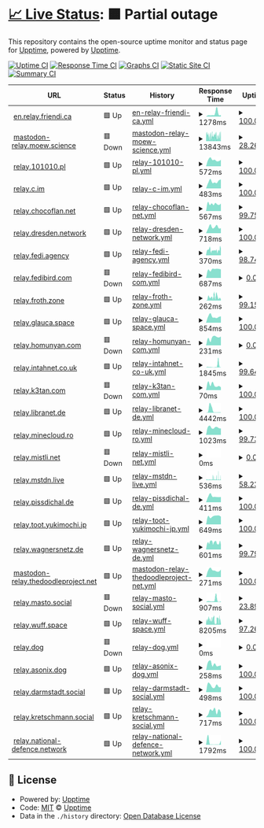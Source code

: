 # [📈 Live Status](https://status.relays.national-defence.network/): <!--live status--> **🟧 Partial outage**

This repository contains the open-source uptime monitor and status page for [Upptime](https://upptime.js.org), powered by [Upptime](https://github.com/upptime/upptime).

[![Uptime CI](https://github.com/adamus1red/ActivityPub-Relays/workflows/Uptime%20CI/badge.svg)](https://github.com/adamus1red/ActivityPub-Relays/actions?query=workflow%3A%22Uptime+CI%22)
[![Response Time CI](https://github.com/adamus1red/ActivityPub-Relays/workflows/Response%20Time%20CI/badge.svg)](https://github.com/adamus1red/ActivityPub-Relays/actions?query=workflow%3A%22Response+Time+CI%22)
[![Graphs CI](https://github.com/adamus1red/ActivityPub-Relays/workflows/Graphs%20CI/badge.svg)](https://github.com/adamus1red/ActivityPub-Relays/actions?query=workflow%3A%22Graphs+CI%22)
[![Static Site CI](https://github.com/adamus1red/ActivityPub-Relays/workflows/Static%20Site%20CI/badge.svg)](https://github.com/adamus1red/ActivityPub-Relays/actions?query=workflow%3A%22Static+Site+CI%22)
[![Summary CI](https://github.com/adamus1red/ActivityPub-Relays/workflows/Summary%20CI/badge.svg)](https://github.com/adamus1red/ActivityPub-Relays/actions?query=workflow%3A%22Summary+CI%22)

<!--start: status pages-->
<!-- This summary is generated by Upptime (https://github.com/upptime/upptime) -->
<!-- Do not edit this manually, your changes will be overwritten -->
<!-- prettier-ignore -->
| URL | Status | History | Response Time | Uptime |
| --- | ------ | ------- | ------------- | ------ |
| <img alt="" src="https://icons.duckduckgo.com/ip3/en.relay.friendi.ca.ico" height="13"> [en.relay.friendi.ca](https://en.relay.friendi.ca/actor) | 🟩 Up | [en-relay-friendi-ca.yml](https://github.com/adamus1red/ActivityPub-Relays/commits/HEAD/history/en-relay-friendi-ca.yml) | <details><summary><img alt="Response time graph" src="./graphs/en-relay-friendi-ca/response-time-week.png" height="20"> 1278ms</summary><br><a href="https://status.relays.national-defence.network/history/en-relay-friendi-ca"><img alt="Response time 1856" src="https://img.shields.io/endpoint?url=https%3A%2F%2Fraw.githubusercontent.com%2Fadamus1red%2FActivityPub-Relays%2FHEAD%2Fapi%2Fen-relay-friendi-ca%2Fresponse-time.json"></a><br><a href="https://status.relays.national-defence.network/history/en-relay-friendi-ca"><img alt="24-hour response time 713" src="https://img.shields.io/endpoint?url=https%3A%2F%2Fraw.githubusercontent.com%2Fadamus1red%2FActivityPub-Relays%2FHEAD%2Fapi%2Fen-relay-friendi-ca%2Fresponse-time-day.json"></a><br><a href="https://status.relays.national-defence.network/history/en-relay-friendi-ca"><img alt="7-day response time 1278" src="https://img.shields.io/endpoint?url=https%3A%2F%2Fraw.githubusercontent.com%2Fadamus1red%2FActivityPub-Relays%2FHEAD%2Fapi%2Fen-relay-friendi-ca%2Fresponse-time-week.json"></a><br><a href="https://status.relays.national-defence.network/history/en-relay-friendi-ca"><img alt="30-day response time 1694" src="https://img.shields.io/endpoint?url=https%3A%2F%2Fraw.githubusercontent.com%2Fadamus1red%2FActivityPub-Relays%2FHEAD%2Fapi%2Fen-relay-friendi-ca%2Fresponse-time-month.json"></a><br><a href="https://status.relays.national-defence.network/history/en-relay-friendi-ca"><img alt="1-year response time 1724" src="https://img.shields.io/endpoint?url=https%3A%2F%2Fraw.githubusercontent.com%2Fadamus1red%2FActivityPub-Relays%2FHEAD%2Fapi%2Fen-relay-friendi-ca%2Fresponse-time-year.json"></a></details> | <details><summary><a href="https://status.relays.national-defence.network/history/en-relay-friendi-ca">100.00%</a></summary><a href="https://status.relays.national-defence.network/history/en-relay-friendi-ca"><img alt="All-time uptime 99.75%" src="https://img.shields.io/endpoint?url=https%3A%2F%2Fraw.githubusercontent.com%2Fadamus1red%2FActivityPub-Relays%2FHEAD%2Fapi%2Fen-relay-friendi-ca%2Fuptime.json"></a><br><a href="https://status.relays.national-defence.network/history/en-relay-friendi-ca"><img alt="24-hour uptime 100.00%" src="https://img.shields.io/endpoint?url=https%3A%2F%2Fraw.githubusercontent.com%2Fadamus1red%2FActivityPub-Relays%2FHEAD%2Fapi%2Fen-relay-friendi-ca%2Fuptime-day.json"></a><br><a href="https://status.relays.national-defence.network/history/en-relay-friendi-ca"><img alt="7-day uptime 100.00%" src="https://img.shields.io/endpoint?url=https%3A%2F%2Fraw.githubusercontent.com%2Fadamus1red%2FActivityPub-Relays%2FHEAD%2Fapi%2Fen-relay-friendi-ca%2Fuptime-week.json"></a><br><a href="https://status.relays.national-defence.network/history/en-relay-friendi-ca"><img alt="30-day uptime 100.00%" src="https://img.shields.io/endpoint?url=https%3A%2F%2Fraw.githubusercontent.com%2Fadamus1red%2FActivityPub-Relays%2FHEAD%2Fapi%2Fen-relay-friendi-ca%2Fuptime-month.json"></a><br><a href="https://status.relays.national-defence.network/history/en-relay-friendi-ca"><img alt="1-year uptime 99.97%" src="https://img.shields.io/endpoint?url=https%3A%2F%2Fraw.githubusercontent.com%2Fadamus1red%2FActivityPub-Relays%2FHEAD%2Fapi%2Fen-relay-friendi-ca%2Fuptime-year.json"></a></details>
| <img alt="" src="https://icons.duckduckgo.com/ip3/mastodon-relay.moew.science.ico" height="13"> [mastodon-relay.moew.science](https://mastodon-relay.moew.science/actor) | 🟥 Down | [mastodon-relay-moew-science.yml](https://github.com/adamus1red/ActivityPub-Relays/commits/HEAD/history/mastodon-relay-moew-science.yml) | <details><summary><img alt="Response time graph" src="./graphs/mastodon-relay-moew-science/response-time-week.png" height="20"> 13843ms</summary><br><a href="https://status.relays.national-defence.network/history/mastodon-relay-moew-science"><img alt="Response time 4475" src="https://img.shields.io/endpoint?url=https%3A%2F%2Fraw.githubusercontent.com%2Fadamus1red%2FActivityPub-Relays%2FHEAD%2Fapi%2Fmastodon-relay-moew-science%2Fresponse-time.json"></a><br><a href="https://status.relays.national-defence.network/history/mastodon-relay-moew-science"><img alt="24-hour response time 0" src="https://img.shields.io/endpoint?url=https%3A%2F%2Fraw.githubusercontent.com%2Fadamus1red%2FActivityPub-Relays%2FHEAD%2Fapi%2Fmastodon-relay-moew-science%2Fresponse-time-day.json"></a><br><a href="https://status.relays.national-defence.network/history/mastodon-relay-moew-science"><img alt="7-day response time 13843" src="https://img.shields.io/endpoint?url=https%3A%2F%2Fraw.githubusercontent.com%2Fadamus1red%2FActivityPub-Relays%2FHEAD%2Fapi%2Fmastodon-relay-moew-science%2Fresponse-time-week.json"></a><br><a href="https://status.relays.national-defence.network/history/mastodon-relay-moew-science"><img alt="30-day response time 16698" src="https://img.shields.io/endpoint?url=https%3A%2F%2Fraw.githubusercontent.com%2Fadamus1red%2FActivityPub-Relays%2FHEAD%2Fapi%2Fmastodon-relay-moew-science%2Fresponse-time-month.json"></a><br><a href="https://status.relays.national-defence.network/history/mastodon-relay-moew-science"><img alt="1-year response time 4573" src="https://img.shields.io/endpoint?url=https%3A%2F%2Fraw.githubusercontent.com%2Fadamus1red%2FActivityPub-Relays%2FHEAD%2Fapi%2Fmastodon-relay-moew-science%2Fresponse-time-year.json"></a></details> | <details><summary><a href="https://status.relays.national-defence.network/history/mastodon-relay-moew-science">28.26%</a></summary><a href="https://status.relays.national-defence.network/history/mastodon-relay-moew-science"><img alt="All-time uptime 97.74%" src="https://img.shields.io/endpoint?url=https%3A%2F%2Fraw.githubusercontent.com%2Fadamus1red%2FActivityPub-Relays%2FHEAD%2Fapi%2Fmastodon-relay-moew-science%2Fuptime.json"></a><br><a href="https://status.relays.national-defence.network/history/mastodon-relay-moew-science"><img alt="24-hour uptime 0.00%" src="https://img.shields.io/endpoint?url=https%3A%2F%2Fraw.githubusercontent.com%2Fadamus1red%2FActivityPub-Relays%2FHEAD%2Fapi%2Fmastodon-relay-moew-science%2Fuptime-day.json"></a><br><a href="https://status.relays.national-defence.network/history/mastodon-relay-moew-science"><img alt="7-day uptime 28.26%" src="https://img.shields.io/endpoint?url=https%3A%2F%2Fraw.githubusercontent.com%2Fadamus1red%2FActivityPub-Relays%2FHEAD%2Fapi%2Fmastodon-relay-moew-science%2Fuptime-week.json"></a><br><a href="https://status.relays.national-defence.network/history/mastodon-relay-moew-science"><img alt="30-day uptime 71.65%" src="https://img.shields.io/endpoint?url=https%3A%2F%2Fraw.githubusercontent.com%2Fadamus1red%2FActivityPub-Relays%2FHEAD%2Fapi%2Fmastodon-relay-moew-science%2Fuptime-month.json"></a><br><a href="https://status.relays.national-defence.network/history/mastodon-relay-moew-science"><img alt="1-year uptime 97.64%" src="https://img.shields.io/endpoint?url=https%3A%2F%2Fraw.githubusercontent.com%2Fadamus1red%2FActivityPub-Relays%2FHEAD%2Fapi%2Fmastodon-relay-moew-science%2Fuptime-year.json"></a></details>
| <img alt="" src="https://icons.duckduckgo.com/ip3/relay.101010.pl.ico" height="13"> [relay.101010.pl](https://relay.101010.pl/actor) | 🟩 Up | [relay-101010-pl.yml](https://github.com/adamus1red/ActivityPub-Relays/commits/HEAD/history/relay-101010-pl.yml) | <details><summary><img alt="Response time graph" src="./graphs/relay-101010-pl/response-time-week.png" height="20"> 572ms</summary><br><a href="https://status.relays.national-defence.network/history/relay-101010-pl"><img alt="Response time 951" src="https://img.shields.io/endpoint?url=https%3A%2F%2Fraw.githubusercontent.com%2Fadamus1red%2FActivityPub-Relays%2FHEAD%2Fapi%2Frelay-101010-pl%2Fresponse-time.json"></a><br><a href="https://status.relays.national-defence.network/history/relay-101010-pl"><img alt="24-hour response time 573" src="https://img.shields.io/endpoint?url=https%3A%2F%2Fraw.githubusercontent.com%2Fadamus1red%2FActivityPub-Relays%2FHEAD%2Fapi%2Frelay-101010-pl%2Fresponse-time-day.json"></a><br><a href="https://status.relays.national-defence.network/history/relay-101010-pl"><img alt="7-day response time 572" src="https://img.shields.io/endpoint?url=https%3A%2F%2Fraw.githubusercontent.com%2Fadamus1red%2FActivityPub-Relays%2FHEAD%2Fapi%2Frelay-101010-pl%2Fresponse-time-week.json"></a><br><a href="https://status.relays.national-defence.network/history/relay-101010-pl"><img alt="30-day response time 655" src="https://img.shields.io/endpoint?url=https%3A%2F%2Fraw.githubusercontent.com%2Fadamus1red%2FActivityPub-Relays%2FHEAD%2Fapi%2Frelay-101010-pl%2Fresponse-time-month.json"></a><br><a href="https://status.relays.national-defence.network/history/relay-101010-pl"><img alt="1-year response time 616" src="https://img.shields.io/endpoint?url=https%3A%2F%2Fraw.githubusercontent.com%2Fadamus1red%2FActivityPub-Relays%2FHEAD%2Fapi%2Frelay-101010-pl%2Fresponse-time-year.json"></a></details> | <details><summary><a href="https://status.relays.national-defence.network/history/relay-101010-pl">100.00%</a></summary><a href="https://status.relays.national-defence.network/history/relay-101010-pl"><img alt="All-time uptime 98.06%" src="https://img.shields.io/endpoint?url=https%3A%2F%2Fraw.githubusercontent.com%2Fadamus1red%2FActivityPub-Relays%2FHEAD%2Fapi%2Frelay-101010-pl%2Fuptime.json"></a><br><a href="https://status.relays.national-defence.network/history/relay-101010-pl"><img alt="24-hour uptime 100.00%" src="https://img.shields.io/endpoint?url=https%3A%2F%2Fraw.githubusercontent.com%2Fadamus1red%2FActivityPub-Relays%2FHEAD%2Fapi%2Frelay-101010-pl%2Fuptime-day.json"></a><br><a href="https://status.relays.national-defence.network/history/relay-101010-pl"><img alt="7-day uptime 100.00%" src="https://img.shields.io/endpoint?url=https%3A%2F%2Fraw.githubusercontent.com%2Fadamus1red%2FActivityPub-Relays%2FHEAD%2Fapi%2Frelay-101010-pl%2Fuptime-week.json"></a><br><a href="https://status.relays.national-defence.network/history/relay-101010-pl"><img alt="30-day uptime 100.00%" src="https://img.shields.io/endpoint?url=https%3A%2F%2Fraw.githubusercontent.com%2Fadamus1red%2FActivityPub-Relays%2FHEAD%2Fapi%2Frelay-101010-pl%2Fuptime-month.json"></a><br><a href="https://status.relays.national-defence.network/history/relay-101010-pl"><img alt="1-year uptime 98.74%" src="https://img.shields.io/endpoint?url=https%3A%2F%2Fraw.githubusercontent.com%2Fadamus1red%2FActivityPub-Relays%2FHEAD%2Fapi%2Frelay-101010-pl%2Fuptime-year.json"></a></details>
| <img alt="" src="https://icons.duckduckgo.com/ip3/relay.c.im.ico" height="13"> [relay.c.im](https://relay.c.im/actor) | 🟩 Up | [relay-c-im.yml](https://github.com/adamus1red/ActivityPub-Relays/commits/HEAD/history/relay-c-im.yml) | <details><summary><img alt="Response time graph" src="./graphs/relay-c-im/response-time-week.png" height="20"> 483ms</summary><br><a href="https://status.relays.national-defence.network/history/relay-c-im"><img alt="Response time 10025" src="https://img.shields.io/endpoint?url=https%3A%2F%2Fraw.githubusercontent.com%2Fadamus1red%2FActivityPub-Relays%2FHEAD%2Fapi%2Frelay-c-im%2Fresponse-time.json"></a><br><a href="https://status.relays.national-defence.network/history/relay-c-im"><img alt="24-hour response time 632" src="https://img.shields.io/endpoint?url=https%3A%2F%2Fraw.githubusercontent.com%2Fadamus1red%2FActivityPub-Relays%2FHEAD%2Fapi%2Frelay-c-im%2Fresponse-time-day.json"></a><br><a href="https://status.relays.national-defence.network/history/relay-c-im"><img alt="7-day response time 483" src="https://img.shields.io/endpoint?url=https%3A%2F%2Fraw.githubusercontent.com%2Fadamus1red%2FActivityPub-Relays%2FHEAD%2Fapi%2Frelay-c-im%2Fresponse-time-week.json"></a><br><a href="https://status.relays.national-defence.network/history/relay-c-im"><img alt="30-day response time 488" src="https://img.shields.io/endpoint?url=https%3A%2F%2Fraw.githubusercontent.com%2Fadamus1red%2FActivityPub-Relays%2FHEAD%2Fapi%2Frelay-c-im%2Fresponse-time-month.json"></a><br><a href="https://status.relays.national-defence.network/history/relay-c-im"><img alt="1-year response time 9357" src="https://img.shields.io/endpoint?url=https%3A%2F%2Fraw.githubusercontent.com%2Fadamus1red%2FActivityPub-Relays%2FHEAD%2Fapi%2Frelay-c-im%2Fresponse-time-year.json"></a></details> | <details><summary><a href="https://status.relays.national-defence.network/history/relay-c-im">100.00%</a></summary><a href="https://status.relays.national-defence.network/history/relay-c-im"><img alt="All-time uptime 98.73%" src="https://img.shields.io/endpoint?url=https%3A%2F%2Fraw.githubusercontent.com%2Fadamus1red%2FActivityPub-Relays%2FHEAD%2Fapi%2Frelay-c-im%2Fuptime.json"></a><br><a href="https://status.relays.national-defence.network/history/relay-c-im"><img alt="24-hour uptime 100.00%" src="https://img.shields.io/endpoint?url=https%3A%2F%2Fraw.githubusercontent.com%2Fadamus1red%2FActivityPub-Relays%2FHEAD%2Fapi%2Frelay-c-im%2Fuptime-day.json"></a><br><a href="https://status.relays.national-defence.network/history/relay-c-im"><img alt="7-day uptime 100.00%" src="https://img.shields.io/endpoint?url=https%3A%2F%2Fraw.githubusercontent.com%2Fadamus1red%2FActivityPub-Relays%2FHEAD%2Fapi%2Frelay-c-im%2Fuptime-week.json"></a><br><a href="https://status.relays.national-defence.network/history/relay-c-im"><img alt="30-day uptime 100.00%" src="https://img.shields.io/endpoint?url=https%3A%2F%2Fraw.githubusercontent.com%2Fadamus1red%2FActivityPub-Relays%2FHEAD%2Fapi%2Frelay-c-im%2Fuptime-month.json"></a><br><a href="https://status.relays.national-defence.network/history/relay-c-im"><img alt="1-year uptime 98.68%" src="https://img.shields.io/endpoint?url=https%3A%2F%2Fraw.githubusercontent.com%2Fadamus1red%2FActivityPub-Relays%2FHEAD%2Fapi%2Frelay-c-im%2Fuptime-year.json"></a></details>
| <img alt="" src="https://icons.duckduckgo.com/ip3/relay.chocoflan.net.ico" height="13"> [relay.chocoflan.net](https://relay.chocoflan.net/actor) | 🟩 Up | [relay-chocoflan-net.yml](https://github.com/adamus1red/ActivityPub-Relays/commits/HEAD/history/relay-chocoflan-net.yml) | <details><summary><img alt="Response time graph" src="./graphs/relay-chocoflan-net/response-time-week.png" height="20"> 567ms</summary><br><a href="https://status.relays.national-defence.network/history/relay-chocoflan-net"><img alt="Response time 458" src="https://img.shields.io/endpoint?url=https%3A%2F%2Fraw.githubusercontent.com%2Fadamus1red%2FActivityPub-Relays%2FHEAD%2Fapi%2Frelay-chocoflan-net%2Fresponse-time.json"></a><br><a href="https://status.relays.national-defence.network/history/relay-chocoflan-net"><img alt="24-hour response time 591" src="https://img.shields.io/endpoint?url=https%3A%2F%2Fraw.githubusercontent.com%2Fadamus1red%2FActivityPub-Relays%2FHEAD%2Fapi%2Frelay-chocoflan-net%2Fresponse-time-day.json"></a><br><a href="https://status.relays.national-defence.network/history/relay-chocoflan-net"><img alt="7-day response time 567" src="https://img.shields.io/endpoint?url=https%3A%2F%2Fraw.githubusercontent.com%2Fadamus1red%2FActivityPub-Relays%2FHEAD%2Fapi%2Frelay-chocoflan-net%2Fresponse-time-week.json"></a><br><a href="https://status.relays.national-defence.network/history/relay-chocoflan-net"><img alt="30-day response time 537" src="https://img.shields.io/endpoint?url=https%3A%2F%2Fraw.githubusercontent.com%2Fadamus1red%2FActivityPub-Relays%2FHEAD%2Fapi%2Frelay-chocoflan-net%2Fresponse-time-month.json"></a><br><a href="https://status.relays.national-defence.network/history/relay-chocoflan-net"><img alt="1-year response time 491" src="https://img.shields.io/endpoint?url=https%3A%2F%2Fraw.githubusercontent.com%2Fadamus1red%2FActivityPub-Relays%2FHEAD%2Fapi%2Frelay-chocoflan-net%2Fresponse-time-year.json"></a></details> | <details><summary><a href="https://status.relays.national-defence.network/history/relay-chocoflan-net">99.75%</a></summary><a href="https://status.relays.national-defence.network/history/relay-chocoflan-net"><img alt="All-time uptime 69.88%" src="https://img.shields.io/endpoint?url=https%3A%2F%2Fraw.githubusercontent.com%2Fadamus1red%2FActivityPub-Relays%2FHEAD%2Fapi%2Frelay-chocoflan-net%2Fuptime.json"></a><br><a href="https://status.relays.national-defence.network/history/relay-chocoflan-net"><img alt="24-hour uptime 100.00%" src="https://img.shields.io/endpoint?url=https%3A%2F%2Fraw.githubusercontent.com%2Fadamus1red%2FActivityPub-Relays%2FHEAD%2Fapi%2Frelay-chocoflan-net%2Fuptime-day.json"></a><br><a href="https://status.relays.national-defence.network/history/relay-chocoflan-net"><img alt="7-day uptime 99.75%" src="https://img.shields.io/endpoint?url=https%3A%2F%2Fraw.githubusercontent.com%2Fadamus1red%2FActivityPub-Relays%2FHEAD%2Fapi%2Frelay-chocoflan-net%2Fuptime-week.json"></a><br><a href="https://status.relays.national-defence.network/history/relay-chocoflan-net"><img alt="30-day uptime 99.94%" src="https://img.shields.io/endpoint?url=https%3A%2F%2Fraw.githubusercontent.com%2Fadamus1red%2FActivityPub-Relays%2FHEAD%2Fapi%2Frelay-chocoflan-net%2Fuptime-month.json"></a><br><a href="https://status.relays.national-defence.network/history/relay-chocoflan-net"><img alt="1-year uptime 68.51%" src="https://img.shields.io/endpoint?url=https%3A%2F%2Fraw.githubusercontent.com%2Fadamus1red%2FActivityPub-Relays%2FHEAD%2Fapi%2Frelay-chocoflan-net%2Fuptime-year.json"></a></details>
| <img alt="" src="https://icons.duckduckgo.com/ip3/relay.dresden.network.ico" height="13"> [relay.dresden.network](https://relay.dresden.network/actor) | 🟩 Up | [relay-dresden-network.yml](https://github.com/adamus1red/ActivityPub-Relays/commits/HEAD/history/relay-dresden-network.yml) | <details><summary><img alt="Response time graph" src="./graphs/relay-dresden-network/response-time-week.png" height="20"> 718ms</summary><br><a href="https://status.relays.national-defence.network/history/relay-dresden-network"><img alt="Response time 2358" src="https://img.shields.io/endpoint?url=https%3A%2F%2Fraw.githubusercontent.com%2Fadamus1red%2FActivityPub-Relays%2FHEAD%2Fapi%2Frelay-dresden-network%2Fresponse-time.json"></a><br><a href="https://status.relays.national-defence.network/history/relay-dresden-network"><img alt="24-hour response time 584" src="https://img.shields.io/endpoint?url=https%3A%2F%2Fraw.githubusercontent.com%2Fadamus1red%2FActivityPub-Relays%2FHEAD%2Fapi%2Frelay-dresden-network%2Fresponse-time-day.json"></a><br><a href="https://status.relays.national-defence.network/history/relay-dresden-network"><img alt="7-day response time 718" src="https://img.shields.io/endpoint?url=https%3A%2F%2Fraw.githubusercontent.com%2Fadamus1red%2FActivityPub-Relays%2FHEAD%2Fapi%2Frelay-dresden-network%2Fresponse-time-week.json"></a><br><a href="https://status.relays.national-defence.network/history/relay-dresden-network"><img alt="30-day response time 791" src="https://img.shields.io/endpoint?url=https%3A%2F%2Fraw.githubusercontent.com%2Fadamus1red%2FActivityPub-Relays%2FHEAD%2Fapi%2Frelay-dresden-network%2Fresponse-time-month.json"></a><br><a href="https://status.relays.national-defence.network/history/relay-dresden-network"><img alt="1-year response time 830" src="https://img.shields.io/endpoint?url=https%3A%2F%2Fraw.githubusercontent.com%2Fadamus1red%2FActivityPub-Relays%2FHEAD%2Fapi%2Frelay-dresden-network%2Fresponse-time-year.json"></a></details> | <details><summary><a href="https://status.relays.national-defence.network/history/relay-dresden-network">100.00%</a></summary><a href="https://status.relays.national-defence.network/history/relay-dresden-network"><img alt="All-time uptime 66.39%" src="https://img.shields.io/endpoint?url=https%3A%2F%2Fraw.githubusercontent.com%2Fadamus1red%2FActivityPub-Relays%2FHEAD%2Fapi%2Frelay-dresden-network%2Fuptime.json"></a><br><a href="https://status.relays.national-defence.network/history/relay-dresden-network"><img alt="24-hour uptime 100.00%" src="https://img.shields.io/endpoint?url=https%3A%2F%2Fraw.githubusercontent.com%2Fadamus1red%2FActivityPub-Relays%2FHEAD%2Fapi%2Frelay-dresden-network%2Fuptime-day.json"></a><br><a href="https://status.relays.national-defence.network/history/relay-dresden-network"><img alt="7-day uptime 100.00%" src="https://img.shields.io/endpoint?url=https%3A%2F%2Fraw.githubusercontent.com%2Fadamus1red%2FActivityPub-Relays%2FHEAD%2Fapi%2Frelay-dresden-network%2Fuptime-week.json"></a><br><a href="https://status.relays.national-defence.network/history/relay-dresden-network"><img alt="30-day uptime 99.90%" src="https://img.shields.io/endpoint?url=https%3A%2F%2Fraw.githubusercontent.com%2Fadamus1red%2FActivityPub-Relays%2FHEAD%2Fapi%2Frelay-dresden-network%2Fuptime-month.json"></a><br><a href="https://status.relays.national-defence.network/history/relay-dresden-network"><img alt="1-year uptime 67.90%" src="https://img.shields.io/endpoint?url=https%3A%2F%2Fraw.githubusercontent.com%2Fadamus1red%2FActivityPub-Relays%2FHEAD%2Fapi%2Frelay-dresden-network%2Fuptime-year.json"></a></details>
| <img alt="" src="https://icons.duckduckgo.com/ip3/relay.fedi.agency.ico" height="13"> [relay.fedi.agency](https://relay.fedi.agency/actor) | 🟩 Up | [relay-fedi-agency.yml](https://github.com/adamus1red/ActivityPub-Relays/commits/HEAD/history/relay-fedi-agency.yml) | <details><summary><img alt="Response time graph" src="./graphs/relay-fedi-agency/response-time-week.png" height="20"> 370ms</summary><br><a href="https://status.relays.national-defence.network/history/relay-fedi-agency"><img alt="Response time 3037" src="https://img.shields.io/endpoint?url=https%3A%2F%2Fraw.githubusercontent.com%2Fadamus1red%2FActivityPub-Relays%2FHEAD%2Fapi%2Frelay-fedi-agency%2Fresponse-time.json"></a><br><a href="https://status.relays.national-defence.network/history/relay-fedi-agency"><img alt="24-hour response time 469" src="https://img.shields.io/endpoint?url=https%3A%2F%2Fraw.githubusercontent.com%2Fadamus1red%2FActivityPub-Relays%2FHEAD%2Fapi%2Frelay-fedi-agency%2Fresponse-time-day.json"></a><br><a href="https://status.relays.national-defence.network/history/relay-fedi-agency"><img alt="7-day response time 370" src="https://img.shields.io/endpoint?url=https%3A%2F%2Fraw.githubusercontent.com%2Fadamus1red%2FActivityPub-Relays%2FHEAD%2Fapi%2Frelay-fedi-agency%2Fresponse-time-week.json"></a><br><a href="https://status.relays.national-defence.network/history/relay-fedi-agency"><img alt="30-day response time 406" src="https://img.shields.io/endpoint?url=https%3A%2F%2Fraw.githubusercontent.com%2Fadamus1red%2FActivityPub-Relays%2FHEAD%2Fapi%2Frelay-fedi-agency%2Fresponse-time-month.json"></a><br><a href="https://status.relays.national-defence.network/history/relay-fedi-agency"><img alt="1-year response time 2430" src="https://img.shields.io/endpoint?url=https%3A%2F%2Fraw.githubusercontent.com%2Fadamus1red%2FActivityPub-Relays%2FHEAD%2Fapi%2Frelay-fedi-agency%2Fresponse-time-year.json"></a></details> | <details><summary><a href="https://status.relays.national-defence.network/history/relay-fedi-agency">98.74%</a></summary><a href="https://status.relays.national-defence.network/history/relay-fedi-agency"><img alt="All-time uptime 94.60%" src="https://img.shields.io/endpoint?url=https%3A%2F%2Fraw.githubusercontent.com%2Fadamus1red%2FActivityPub-Relays%2FHEAD%2Fapi%2Frelay-fedi-agency%2Fuptime.json"></a><br><a href="https://status.relays.national-defence.network/history/relay-fedi-agency"><img alt="24-hour uptime 100.00%" src="https://img.shields.io/endpoint?url=https%3A%2F%2Fraw.githubusercontent.com%2Fadamus1red%2FActivityPub-Relays%2FHEAD%2Fapi%2Frelay-fedi-agency%2Fuptime-day.json"></a><br><a href="https://status.relays.national-defence.network/history/relay-fedi-agency"><img alt="7-day uptime 98.74%" src="https://img.shields.io/endpoint?url=https%3A%2F%2Fraw.githubusercontent.com%2Fadamus1red%2FActivityPub-Relays%2FHEAD%2Fapi%2Frelay-fedi-agency%2Fuptime-week.json"></a><br><a href="https://status.relays.national-defence.network/history/relay-fedi-agency"><img alt="30-day uptime 93.00%" src="https://img.shields.io/endpoint?url=https%3A%2F%2Fraw.githubusercontent.com%2Fadamus1red%2FActivityPub-Relays%2FHEAD%2Fapi%2Frelay-fedi-agency%2Fuptime-month.json"></a><br><a href="https://status.relays.national-defence.network/history/relay-fedi-agency"><img alt="1-year uptime 94.35%" src="https://img.shields.io/endpoint?url=https%3A%2F%2Fraw.githubusercontent.com%2Fadamus1red%2FActivityPub-Relays%2FHEAD%2Fapi%2Frelay-fedi-agency%2Fuptime-year.json"></a></details>
| <img alt="" src="https://icons.duckduckgo.com/ip3/relay.fedibird.com.ico" height="13"> [relay.fedibird.com](https://relay.fedibird.com/actor) | 🟥 Down | [relay-fedibird-com.yml](https://github.com/adamus1red/ActivityPub-Relays/commits/HEAD/history/relay-fedibird-com.yml) | <details><summary><img alt="Response time graph" src="./graphs/relay-fedibird-com/response-time-week.png" height="20"> 687ms</summary><br><a href="https://status.relays.national-defence.network/history/relay-fedibird-com"><img alt="Response time 1905" src="https://img.shields.io/endpoint?url=https%3A%2F%2Fraw.githubusercontent.com%2Fadamus1red%2FActivityPub-Relays%2FHEAD%2Fapi%2Frelay-fedibird-com%2Fresponse-time.json"></a><br><a href="https://status.relays.national-defence.network/history/relay-fedibird-com"><img alt="24-hour response time 689" src="https://img.shields.io/endpoint?url=https%3A%2F%2Fraw.githubusercontent.com%2Fadamus1red%2FActivityPub-Relays%2FHEAD%2Fapi%2Frelay-fedibird-com%2Fresponse-time-day.json"></a><br><a href="https://status.relays.national-defence.network/history/relay-fedibird-com"><img alt="7-day response time 687" src="https://img.shields.io/endpoint?url=https%3A%2F%2Fraw.githubusercontent.com%2Fadamus1red%2FActivityPub-Relays%2FHEAD%2Fapi%2Frelay-fedibird-com%2Fresponse-time-week.json"></a><br><a href="https://status.relays.national-defence.network/history/relay-fedibird-com"><img alt="30-day response time 648" src="https://img.shields.io/endpoint?url=https%3A%2F%2Fraw.githubusercontent.com%2Fadamus1red%2FActivityPub-Relays%2FHEAD%2Fapi%2Frelay-fedibird-com%2Fresponse-time-month.json"></a><br><a href="https://status.relays.national-defence.network/history/relay-fedibird-com"><img alt="1-year response time 1947" src="https://img.shields.io/endpoint?url=https%3A%2F%2Fraw.githubusercontent.com%2Fadamus1red%2FActivityPub-Relays%2FHEAD%2Fapi%2Frelay-fedibird-com%2Fresponse-time-year.json"></a></details> | <details><summary><a href="https://status.relays.national-defence.network/history/relay-fedibird-com">0.00%</a></summary><a href="https://status.relays.national-defence.network/history/relay-fedibird-com"><img alt="All-time uptime 84.33%" src="https://img.shields.io/endpoint?url=https%3A%2F%2Fraw.githubusercontent.com%2Fadamus1red%2FActivityPub-Relays%2FHEAD%2Fapi%2Frelay-fedibird-com%2Fuptime.json"></a><br><a href="https://status.relays.national-defence.network/history/relay-fedibird-com"><img alt="24-hour uptime 0.00%" src="https://img.shields.io/endpoint?url=https%3A%2F%2Fraw.githubusercontent.com%2Fadamus1red%2FActivityPub-Relays%2FHEAD%2Fapi%2Frelay-fedibird-com%2Fuptime-day.json"></a><br><a href="https://status.relays.national-defence.network/history/relay-fedibird-com"><img alt="7-day uptime 0.00%" src="https://img.shields.io/endpoint?url=https%3A%2F%2Fraw.githubusercontent.com%2Fadamus1red%2FActivityPub-Relays%2FHEAD%2Fapi%2Frelay-fedibird-com%2Fuptime-week.json"></a><br><a href="https://status.relays.national-defence.network/history/relay-fedibird-com"><img alt="30-day uptime 45.35%" src="https://img.shields.io/endpoint?url=https%3A%2F%2Fraw.githubusercontent.com%2Fadamus1red%2FActivityPub-Relays%2FHEAD%2Fapi%2Frelay-fedibird-com%2Fuptime-month.json"></a><br><a href="https://status.relays.national-defence.network/history/relay-fedibird-com"><img alt="1-year uptime 84.21%" src="https://img.shields.io/endpoint?url=https%3A%2F%2Fraw.githubusercontent.com%2Fadamus1red%2FActivityPub-Relays%2FHEAD%2Fapi%2Frelay-fedibird-com%2Fuptime-year.json"></a></details>
| <img alt="" src="https://icons.duckduckgo.com/ip3/relay.froth.zone.ico" height="13"> [relay.froth.zone](https://relay.froth.zone/actor) | 🟩 Up | [relay-froth-zone.yml](https://github.com/adamus1red/ActivityPub-Relays/commits/HEAD/history/relay-froth-zone.yml) | <details><summary><img alt="Response time graph" src="./graphs/relay-froth-zone/response-time-week.png" height="20"> 262ms</summary><br><a href="https://status.relays.national-defence.network/history/relay-froth-zone"><img alt="Response time 1231" src="https://img.shields.io/endpoint?url=https%3A%2F%2Fraw.githubusercontent.com%2Fadamus1red%2FActivityPub-Relays%2FHEAD%2Fapi%2Frelay-froth-zone%2Fresponse-time.json"></a><br><a href="https://status.relays.national-defence.network/history/relay-froth-zone"><img alt="24-hour response time 107" src="https://img.shields.io/endpoint?url=https%3A%2F%2Fraw.githubusercontent.com%2Fadamus1red%2FActivityPub-Relays%2FHEAD%2Fapi%2Frelay-froth-zone%2Fresponse-time-day.json"></a><br><a href="https://status.relays.national-defence.network/history/relay-froth-zone"><img alt="7-day response time 262" src="https://img.shields.io/endpoint?url=https%3A%2F%2Fraw.githubusercontent.com%2Fadamus1red%2FActivityPub-Relays%2FHEAD%2Fapi%2Frelay-froth-zone%2Fresponse-time-week.json"></a><br><a href="https://status.relays.national-defence.network/history/relay-froth-zone"><img alt="30-day response time 245" src="https://img.shields.io/endpoint?url=https%3A%2F%2Fraw.githubusercontent.com%2Fadamus1red%2FActivityPub-Relays%2FHEAD%2Fapi%2Frelay-froth-zone%2Fresponse-time-month.json"></a><br><a href="https://status.relays.national-defence.network/history/relay-froth-zone"><img alt="1-year response time 1254" src="https://img.shields.io/endpoint?url=https%3A%2F%2Fraw.githubusercontent.com%2Fadamus1red%2FActivityPub-Relays%2FHEAD%2Fapi%2Frelay-froth-zone%2Fresponse-time-year.json"></a></details> | <details><summary><a href="https://status.relays.national-defence.network/history/relay-froth-zone">99.15%</a></summary><a href="https://status.relays.national-defence.network/history/relay-froth-zone"><img alt="All-time uptime 99.33%" src="https://img.shields.io/endpoint?url=https%3A%2F%2Fraw.githubusercontent.com%2Fadamus1red%2FActivityPub-Relays%2FHEAD%2Fapi%2Frelay-froth-zone%2Fuptime.json"></a><br><a href="https://status.relays.national-defence.network/history/relay-froth-zone"><img alt="24-hour uptime 100.00%" src="https://img.shields.io/endpoint?url=https%3A%2F%2Fraw.githubusercontent.com%2Fadamus1red%2FActivityPub-Relays%2FHEAD%2Fapi%2Frelay-froth-zone%2Fuptime-day.json"></a><br><a href="https://status.relays.national-defence.network/history/relay-froth-zone"><img alt="7-day uptime 99.15%" src="https://img.shields.io/endpoint?url=https%3A%2F%2Fraw.githubusercontent.com%2Fadamus1red%2FActivityPub-Relays%2FHEAD%2Fapi%2Frelay-froth-zone%2Fuptime-week.json"></a><br><a href="https://status.relays.national-defence.network/history/relay-froth-zone"><img alt="30-day uptime 99.74%" src="https://img.shields.io/endpoint?url=https%3A%2F%2Fraw.githubusercontent.com%2Fadamus1red%2FActivityPub-Relays%2FHEAD%2Fapi%2Frelay-froth-zone%2Fuptime-month.json"></a><br><a href="https://status.relays.national-defence.network/history/relay-froth-zone"><img alt="1-year uptime 99.30%" src="https://img.shields.io/endpoint?url=https%3A%2F%2Fraw.githubusercontent.com%2Fadamus1red%2FActivityPub-Relays%2FHEAD%2Fapi%2Frelay-froth-zone%2Fuptime-year.json"></a></details>
| <img alt="" src="https://icons.duckduckgo.com/ip3/relay.glauca.space.ico" height="13"> [relay.glauca.space](https://relay.glauca.space/actor) | 🟩 Up | [relay-glauca-space.yml](https://github.com/adamus1red/ActivityPub-Relays/commits/HEAD/history/relay-glauca-space.yml) | <details><summary><img alt="Response time graph" src="./graphs/relay-glauca-space/response-time-week.png" height="20"> 854ms</summary><br><a href="https://status.relays.national-defence.network/history/relay-glauca-space"><img alt="Response time 7431" src="https://img.shields.io/endpoint?url=https%3A%2F%2Fraw.githubusercontent.com%2Fadamus1red%2FActivityPub-Relays%2FHEAD%2Fapi%2Frelay-glauca-space%2Fresponse-time.json"></a><br><a href="https://status.relays.national-defence.network/history/relay-glauca-space"><img alt="24-hour response time 888" src="https://img.shields.io/endpoint?url=https%3A%2F%2Fraw.githubusercontent.com%2Fadamus1red%2FActivityPub-Relays%2FHEAD%2Fapi%2Frelay-glauca-space%2Fresponse-time-day.json"></a><br><a href="https://status.relays.national-defence.network/history/relay-glauca-space"><img alt="7-day response time 854" src="https://img.shields.io/endpoint?url=https%3A%2F%2Fraw.githubusercontent.com%2Fadamus1red%2FActivityPub-Relays%2FHEAD%2Fapi%2Frelay-glauca-space%2Fresponse-time-week.json"></a><br><a href="https://status.relays.national-defence.network/history/relay-glauca-space"><img alt="30-day response time 1514" src="https://img.shields.io/endpoint?url=https%3A%2F%2Fraw.githubusercontent.com%2Fadamus1red%2FActivityPub-Relays%2FHEAD%2Fapi%2Frelay-glauca-space%2Fresponse-time-month.json"></a><br><a href="https://status.relays.national-defence.network/history/relay-glauca-space"><img alt="1-year response time 6214" src="https://img.shields.io/endpoint?url=https%3A%2F%2Fraw.githubusercontent.com%2Fadamus1red%2FActivityPub-Relays%2FHEAD%2Fapi%2Frelay-glauca-space%2Fresponse-time-year.json"></a></details> | <details><summary><a href="https://status.relays.national-defence.network/history/relay-glauca-space">100.00%</a></summary><a href="https://status.relays.national-defence.network/history/relay-glauca-space"><img alt="All-time uptime 78.22%" src="https://img.shields.io/endpoint?url=https%3A%2F%2Fraw.githubusercontent.com%2Fadamus1red%2FActivityPub-Relays%2FHEAD%2Fapi%2Frelay-glauca-space%2Fuptime.json"></a><br><a href="https://status.relays.national-defence.network/history/relay-glauca-space"><img alt="24-hour uptime 100.00%" src="https://img.shields.io/endpoint?url=https%3A%2F%2Fraw.githubusercontent.com%2Fadamus1red%2FActivityPub-Relays%2FHEAD%2Fapi%2Frelay-glauca-space%2Fuptime-day.json"></a><br><a href="https://status.relays.national-defence.network/history/relay-glauca-space"><img alt="7-day uptime 100.00%" src="https://img.shields.io/endpoint?url=https%3A%2F%2Fraw.githubusercontent.com%2Fadamus1red%2FActivityPub-Relays%2FHEAD%2Fapi%2Frelay-glauca-space%2Fuptime-week.json"></a><br><a href="https://status.relays.national-defence.network/history/relay-glauca-space"><img alt="30-day uptime 96.78%" src="https://img.shields.io/endpoint?url=https%3A%2F%2Fraw.githubusercontent.com%2Fadamus1red%2FActivityPub-Relays%2FHEAD%2Fapi%2Frelay-glauca-space%2Fuptime-month.json"></a><br><a href="https://status.relays.national-defence.network/history/relay-glauca-space"><img alt="1-year uptime 77.22%" src="https://img.shields.io/endpoint?url=https%3A%2F%2Fraw.githubusercontent.com%2Fadamus1red%2FActivityPub-Relays%2FHEAD%2Fapi%2Frelay-glauca-space%2Fuptime-year.json"></a></details>
| <img alt="" src="https://icons.duckduckgo.com/ip3/relay.homunyan.com.ico" height="13"> [relay.homunyan.com](https://relay.homunyan.com/actor) | 🟥 Down | [relay-homunyan-com.yml](https://github.com/adamus1red/ActivityPub-Relays/commits/HEAD/history/relay-homunyan-com.yml) | <details><summary><img alt="Response time graph" src="./graphs/relay-homunyan-com/response-time-week.png" height="20"> 231ms</summary><br><a href="https://status.relays.national-defence.network/history/relay-homunyan-com"><img alt="Response time 6761" src="https://img.shields.io/endpoint?url=https%3A%2F%2Fraw.githubusercontent.com%2Fadamus1red%2FActivityPub-Relays%2FHEAD%2Fapi%2Frelay-homunyan-com%2Fresponse-time.json"></a><br><a href="https://status.relays.national-defence.network/history/relay-homunyan-com"><img alt="24-hour response time 263" src="https://img.shields.io/endpoint?url=https%3A%2F%2Fraw.githubusercontent.com%2Fadamus1red%2FActivityPub-Relays%2FHEAD%2Fapi%2Frelay-homunyan-com%2Fresponse-time-day.json"></a><br><a href="https://status.relays.national-defence.network/history/relay-homunyan-com"><img alt="7-day response time 231" src="https://img.shields.io/endpoint?url=https%3A%2F%2Fraw.githubusercontent.com%2Fadamus1red%2FActivityPub-Relays%2FHEAD%2Fapi%2Frelay-homunyan-com%2Fresponse-time-week.json"></a><br><a href="https://status.relays.national-defence.network/history/relay-homunyan-com"><img alt="30-day response time 214" src="https://img.shields.io/endpoint?url=https%3A%2F%2Fraw.githubusercontent.com%2Fadamus1red%2FActivityPub-Relays%2FHEAD%2Fapi%2Frelay-homunyan-com%2Fresponse-time-month.json"></a><br><a href="https://status.relays.national-defence.network/history/relay-homunyan-com"><img alt="1-year response time 5510" src="https://img.shields.io/endpoint?url=https%3A%2F%2Fraw.githubusercontent.com%2Fadamus1red%2FActivityPub-Relays%2FHEAD%2Fapi%2Frelay-homunyan-com%2Fresponse-time-year.json"></a></details> | <details><summary><a href="https://status.relays.national-defence.network/history/relay-homunyan-com">0.00%</a></summary><a href="https://status.relays.national-defence.network/history/relay-homunyan-com"><img alt="All-time uptime 52.64%" src="https://img.shields.io/endpoint?url=https%3A%2F%2Fraw.githubusercontent.com%2Fadamus1red%2FActivityPub-Relays%2FHEAD%2Fapi%2Frelay-homunyan-com%2Fuptime.json"></a><br><a href="https://status.relays.national-defence.network/history/relay-homunyan-com"><img alt="24-hour uptime 0.00%" src="https://img.shields.io/endpoint?url=https%3A%2F%2Fraw.githubusercontent.com%2Fadamus1red%2FActivityPub-Relays%2FHEAD%2Fapi%2Frelay-homunyan-com%2Fuptime-day.json"></a><br><a href="https://status.relays.national-defence.network/history/relay-homunyan-com"><img alt="7-day uptime 0.00%" src="https://img.shields.io/endpoint?url=https%3A%2F%2Fraw.githubusercontent.com%2Fadamus1red%2FActivityPub-Relays%2FHEAD%2Fapi%2Frelay-homunyan-com%2Fuptime-week.json"></a><br><a href="https://status.relays.national-defence.network/history/relay-homunyan-com"><img alt="30-day uptime 1.38%" src="https://img.shields.io/endpoint?url=https%3A%2F%2Fraw.githubusercontent.com%2Fadamus1red%2FActivityPub-Relays%2FHEAD%2Fapi%2Frelay-homunyan-com%2Fuptime-month.json"></a><br><a href="https://status.relays.national-defence.network/history/relay-homunyan-com"><img alt="1-year uptime 51.25%" src="https://img.shields.io/endpoint?url=https%3A%2F%2Fraw.githubusercontent.com%2Fadamus1red%2FActivityPub-Relays%2FHEAD%2Fapi%2Frelay-homunyan-com%2Fuptime-year.json"></a></details>
| <img alt="" src="https://icons.duckduckgo.com/ip3/relay.intahnet.co.uk.ico" height="13"> [relay.intahnet.co.uk](https://relay.intahnet.co.uk/actor) | 🟩 Up | [relay-intahnet-co-uk.yml](https://github.com/adamus1red/ActivityPub-Relays/commits/HEAD/history/relay-intahnet-co-uk.yml) | <details><summary><img alt="Response time graph" src="./graphs/relay-intahnet-co-uk/response-time-week.png" height="20"> 1845ms</summary><br><a href="https://status.relays.national-defence.network/history/relay-intahnet-co-uk"><img alt="Response time 1564" src="https://img.shields.io/endpoint?url=https%3A%2F%2Fraw.githubusercontent.com%2Fadamus1red%2FActivityPub-Relays%2FHEAD%2Fapi%2Frelay-intahnet-co-uk%2Fresponse-time.json"></a><br><a href="https://status.relays.national-defence.network/history/relay-intahnet-co-uk"><img alt="24-hour response time 357" src="https://img.shields.io/endpoint?url=https%3A%2F%2Fraw.githubusercontent.com%2Fadamus1red%2FActivityPub-Relays%2FHEAD%2Fapi%2Frelay-intahnet-co-uk%2Fresponse-time-day.json"></a><br><a href="https://status.relays.national-defence.network/history/relay-intahnet-co-uk"><img alt="7-day response time 1845" src="https://img.shields.io/endpoint?url=https%3A%2F%2Fraw.githubusercontent.com%2Fadamus1red%2FActivityPub-Relays%2FHEAD%2Fapi%2Frelay-intahnet-co-uk%2Fresponse-time-week.json"></a><br><a href="https://status.relays.national-defence.network/history/relay-intahnet-co-uk"><img alt="30-day response time 1666" src="https://img.shields.io/endpoint?url=https%3A%2F%2Fraw.githubusercontent.com%2Fadamus1red%2FActivityPub-Relays%2FHEAD%2Fapi%2Frelay-intahnet-co-uk%2Fresponse-time-month.json"></a><br><a href="https://status.relays.national-defence.network/history/relay-intahnet-co-uk"><img alt="1-year response time 1620" src="https://img.shields.io/endpoint?url=https%3A%2F%2Fraw.githubusercontent.com%2Fadamus1red%2FActivityPub-Relays%2FHEAD%2Fapi%2Frelay-intahnet-co-uk%2Fresponse-time-year.json"></a></details> | <details><summary><a href="https://status.relays.national-defence.network/history/relay-intahnet-co-uk">99.64%</a></summary><a href="https://status.relays.national-defence.network/history/relay-intahnet-co-uk"><img alt="All-time uptime 98.57%" src="https://img.shields.io/endpoint?url=https%3A%2F%2Fraw.githubusercontent.com%2Fadamus1red%2FActivityPub-Relays%2FHEAD%2Fapi%2Frelay-intahnet-co-uk%2Fuptime.json"></a><br><a href="https://status.relays.national-defence.network/history/relay-intahnet-co-uk"><img alt="24-hour uptime 100.00%" src="https://img.shields.io/endpoint?url=https%3A%2F%2Fraw.githubusercontent.com%2Fadamus1red%2FActivityPub-Relays%2FHEAD%2Fapi%2Frelay-intahnet-co-uk%2Fuptime-day.json"></a><br><a href="https://status.relays.national-defence.network/history/relay-intahnet-co-uk"><img alt="7-day uptime 99.64%" src="https://img.shields.io/endpoint?url=https%3A%2F%2Fraw.githubusercontent.com%2Fadamus1red%2FActivityPub-Relays%2FHEAD%2Fapi%2Frelay-intahnet-co-uk%2Fuptime-week.json"></a><br><a href="https://status.relays.national-defence.network/history/relay-intahnet-co-uk"><img alt="30-day uptime 99.77%" src="https://img.shields.io/endpoint?url=https%3A%2F%2Fraw.githubusercontent.com%2Fadamus1red%2FActivityPub-Relays%2FHEAD%2Fapi%2Frelay-intahnet-co-uk%2Fuptime-month.json"></a><br><a href="https://status.relays.national-defence.network/history/relay-intahnet-co-uk"><img alt="1-year uptime 98.51%" src="https://img.shields.io/endpoint?url=https%3A%2F%2Fraw.githubusercontent.com%2Fadamus1red%2FActivityPub-Relays%2FHEAD%2Fapi%2Frelay-intahnet-co-uk%2Fuptime-year.json"></a></details>
| <img alt="" src="https://icons.duckduckgo.com/ip3/relay.k3tan.com.ico" height="13"> [relay.k3tan.com](https://relay.k3tan.com/actor) | 🟥 Down | [relay-k3tan-com.yml](https://github.com/adamus1red/ActivityPub-Relays/commits/HEAD/history/relay-k3tan-com.yml) | <details><summary><img alt="Response time graph" src="./graphs/relay-k3tan-com/response-time-week.png" height="20"> 70ms</summary><br><a href="https://status.relays.national-defence.network/history/relay-k3tan-com"><img alt="Response time 94" src="https://img.shields.io/endpoint?url=https%3A%2F%2Fraw.githubusercontent.com%2Fadamus1red%2FActivityPub-Relays%2FHEAD%2Fapi%2Frelay-k3tan-com%2Fresponse-time.json"></a><br><a href="https://status.relays.national-defence.network/history/relay-k3tan-com"><img alt="24-hour response time 40" src="https://img.shields.io/endpoint?url=https%3A%2F%2Fraw.githubusercontent.com%2Fadamus1red%2FActivityPub-Relays%2FHEAD%2Fapi%2Frelay-k3tan-com%2Fresponse-time-day.json"></a><br><a href="https://status.relays.national-defence.network/history/relay-k3tan-com"><img alt="7-day response time 70" src="https://img.shields.io/endpoint?url=https%3A%2F%2Fraw.githubusercontent.com%2Fadamus1red%2FActivityPub-Relays%2FHEAD%2Fapi%2Frelay-k3tan-com%2Fresponse-time-week.json"></a><br><a href="https://status.relays.national-defence.network/history/relay-k3tan-com"><img alt="30-day response time 80" src="https://img.shields.io/endpoint?url=https%3A%2F%2Fraw.githubusercontent.com%2Fadamus1red%2FActivityPub-Relays%2FHEAD%2Fapi%2Frelay-k3tan-com%2Fresponse-time-month.json"></a><br><a href="https://status.relays.national-defence.network/history/relay-k3tan-com"><img alt="1-year response time 93" src="https://img.shields.io/endpoint?url=https%3A%2F%2Fraw.githubusercontent.com%2Fadamus1red%2FActivityPub-Relays%2FHEAD%2Fapi%2Frelay-k3tan-com%2Fresponse-time-year.json"></a></details> | <details><summary><a href="https://status.relays.national-defence.network/history/relay-k3tan-com">100.00%</a></summary><a href="https://status.relays.national-defence.network/history/relay-k3tan-com"><img alt="All-time uptime 98.67%" src="https://img.shields.io/endpoint?url=https%3A%2F%2Fraw.githubusercontent.com%2Fadamus1red%2FActivityPub-Relays%2FHEAD%2Fapi%2Frelay-k3tan-com%2Fuptime.json"></a><br><a href="https://status.relays.national-defence.network/history/relay-k3tan-com"><img alt="24-hour uptime 100.00%" src="https://img.shields.io/endpoint?url=https%3A%2F%2Fraw.githubusercontent.com%2Fadamus1red%2FActivityPub-Relays%2FHEAD%2Fapi%2Frelay-k3tan-com%2Fuptime-day.json"></a><br><a href="https://status.relays.national-defence.network/history/relay-k3tan-com"><img alt="7-day uptime 100.00%" src="https://img.shields.io/endpoint?url=https%3A%2F%2Fraw.githubusercontent.com%2Fadamus1red%2FActivityPub-Relays%2FHEAD%2Fapi%2Frelay-k3tan-com%2Fuptime-week.json"></a><br><a href="https://status.relays.national-defence.network/history/relay-k3tan-com"><img alt="30-day uptime 100.00%" src="https://img.shields.io/endpoint?url=https%3A%2F%2Fraw.githubusercontent.com%2Fadamus1red%2FActivityPub-Relays%2FHEAD%2Fapi%2Frelay-k3tan-com%2Fuptime-month.json"></a><br><a href="https://status.relays.national-defence.network/history/relay-k3tan-com"><img alt="1-year uptime 100.00%" src="https://img.shields.io/endpoint?url=https%3A%2F%2Fraw.githubusercontent.com%2Fadamus1red%2FActivityPub-Relays%2FHEAD%2Fapi%2Frelay-k3tan-com%2Fuptime-year.json"></a></details>
| <img alt="" src="https://icons.duckduckgo.com/ip3/relay.libranet.de.ico" height="13"> [relay.libranet.de](https://relay.libranet.de/actor) | 🟩 Up | [relay-libranet-de.yml](https://github.com/adamus1red/ActivityPub-Relays/commits/HEAD/history/relay-libranet-de.yml) | <details><summary><img alt="Response time graph" src="./graphs/relay-libranet-de/response-time-week.png" height="20"> 4442ms</summary><br><a href="https://status.relays.national-defence.network/history/relay-libranet-de"><img alt="Response time 1967" src="https://img.shields.io/endpoint?url=https%3A%2F%2Fraw.githubusercontent.com%2Fadamus1red%2FActivityPub-Relays%2FHEAD%2Fapi%2Frelay-libranet-de%2Fresponse-time.json"></a><br><a href="https://status.relays.national-defence.network/history/relay-libranet-de"><img alt="24-hour response time 493" src="https://img.shields.io/endpoint?url=https%3A%2F%2Fraw.githubusercontent.com%2Fadamus1red%2FActivityPub-Relays%2FHEAD%2Fapi%2Frelay-libranet-de%2Fresponse-time-day.json"></a><br><a href="https://status.relays.national-defence.network/history/relay-libranet-de"><img alt="7-day response time 4442" src="https://img.shields.io/endpoint?url=https%3A%2F%2Fraw.githubusercontent.com%2Fadamus1red%2FActivityPub-Relays%2FHEAD%2Fapi%2Frelay-libranet-de%2Fresponse-time-week.json"></a><br><a href="https://status.relays.national-defence.network/history/relay-libranet-de"><img alt="30-day response time 3237" src="https://img.shields.io/endpoint?url=https%3A%2F%2Fraw.githubusercontent.com%2Fadamus1red%2FActivityPub-Relays%2FHEAD%2Fapi%2Frelay-libranet-de%2Fresponse-time-month.json"></a><br><a href="https://status.relays.national-defence.network/history/relay-libranet-de"><img alt="1-year response time 1643" src="https://img.shields.io/endpoint?url=https%3A%2F%2Fraw.githubusercontent.com%2Fadamus1red%2FActivityPub-Relays%2FHEAD%2Fapi%2Frelay-libranet-de%2Fresponse-time-year.json"></a></details> | <details><summary><a href="https://status.relays.national-defence.network/history/relay-libranet-de">100.00%</a></summary><a href="https://status.relays.national-defence.network/history/relay-libranet-de"><img alt="All-time uptime 97.69%" src="https://img.shields.io/endpoint?url=https%3A%2F%2Fraw.githubusercontent.com%2Fadamus1red%2FActivityPub-Relays%2FHEAD%2Fapi%2Frelay-libranet-de%2Fuptime.json"></a><br><a href="https://status.relays.national-defence.network/history/relay-libranet-de"><img alt="24-hour uptime 100.00%" src="https://img.shields.io/endpoint?url=https%3A%2F%2Fraw.githubusercontent.com%2Fadamus1red%2FActivityPub-Relays%2FHEAD%2Fapi%2Frelay-libranet-de%2Fuptime-day.json"></a><br><a href="https://status.relays.national-defence.network/history/relay-libranet-de"><img alt="7-day uptime 100.00%" src="https://img.shields.io/endpoint?url=https%3A%2F%2Fraw.githubusercontent.com%2Fadamus1red%2FActivityPub-Relays%2FHEAD%2Fapi%2Frelay-libranet-de%2Fuptime-week.json"></a><br><a href="https://status.relays.national-defence.network/history/relay-libranet-de"><img alt="30-day uptime 100.00%" src="https://img.shields.io/endpoint?url=https%3A%2F%2Fraw.githubusercontent.com%2Fadamus1red%2FActivityPub-Relays%2FHEAD%2Fapi%2Frelay-libranet-de%2Fuptime-month.json"></a><br><a href="https://status.relays.national-defence.network/history/relay-libranet-de"><img alt="1-year uptime 97.80%" src="https://img.shields.io/endpoint?url=https%3A%2F%2Fraw.githubusercontent.com%2Fadamus1red%2FActivityPub-Relays%2FHEAD%2Fapi%2Frelay-libranet-de%2Fuptime-year.json"></a></details>
| <img alt="" src="https://icons.duckduckgo.com/ip3/relay.minecloud.ro.ico" height="13"> [relay.minecloud.ro](https://relay.minecloud.ro/actor) | 🟩 Up | [relay-minecloud-ro.yml](https://github.com/adamus1red/ActivityPub-Relays/commits/HEAD/history/relay-minecloud-ro.yml) | <details><summary><img alt="Response time graph" src="./graphs/relay-minecloud-ro/response-time-week.png" height="20"> 1023ms</summary><br><a href="https://status.relays.national-defence.network/history/relay-minecloud-ro"><img alt="Response time 3202" src="https://img.shields.io/endpoint?url=https%3A%2F%2Fraw.githubusercontent.com%2Fadamus1red%2FActivityPub-Relays%2FHEAD%2Fapi%2Frelay-minecloud-ro%2Fresponse-time.json"></a><br><a href="https://status.relays.national-defence.network/history/relay-minecloud-ro"><img alt="24-hour response time 882" src="https://img.shields.io/endpoint?url=https%3A%2F%2Fraw.githubusercontent.com%2Fadamus1red%2FActivityPub-Relays%2FHEAD%2Fapi%2Frelay-minecloud-ro%2Fresponse-time-day.json"></a><br><a href="https://status.relays.national-defence.network/history/relay-minecloud-ro"><img alt="7-day response time 1023" src="https://img.shields.io/endpoint?url=https%3A%2F%2Fraw.githubusercontent.com%2Fadamus1red%2FActivityPub-Relays%2FHEAD%2Fapi%2Frelay-minecloud-ro%2Fresponse-time-week.json"></a><br><a href="https://status.relays.national-defence.network/history/relay-minecloud-ro"><img alt="30-day response time 1175" src="https://img.shields.io/endpoint?url=https%3A%2F%2Fraw.githubusercontent.com%2Fadamus1red%2FActivityPub-Relays%2FHEAD%2Fapi%2Frelay-minecloud-ro%2Fresponse-time-month.json"></a><br><a href="https://status.relays.national-defence.network/history/relay-minecloud-ro"><img alt="1-year response time 1623" src="https://img.shields.io/endpoint?url=https%3A%2F%2Fraw.githubusercontent.com%2Fadamus1red%2FActivityPub-Relays%2FHEAD%2Fapi%2Frelay-minecloud-ro%2Fresponse-time-year.json"></a></details> | <details><summary><a href="https://status.relays.national-defence.network/history/relay-minecloud-ro">99.73%</a></summary><a href="https://status.relays.national-defence.network/history/relay-minecloud-ro"><img alt="All-time uptime 97.70%" src="https://img.shields.io/endpoint?url=https%3A%2F%2Fraw.githubusercontent.com%2Fadamus1red%2FActivityPub-Relays%2FHEAD%2Fapi%2Frelay-minecloud-ro%2Fuptime.json"></a><br><a href="https://status.relays.national-defence.network/history/relay-minecloud-ro"><img alt="24-hour uptime 100.00%" src="https://img.shields.io/endpoint?url=https%3A%2F%2Fraw.githubusercontent.com%2Fadamus1red%2FActivityPub-Relays%2FHEAD%2Fapi%2Frelay-minecloud-ro%2Fuptime-day.json"></a><br><a href="https://status.relays.national-defence.network/history/relay-minecloud-ro"><img alt="7-day uptime 99.73%" src="https://img.shields.io/endpoint?url=https%3A%2F%2Fraw.githubusercontent.com%2Fadamus1red%2FActivityPub-Relays%2FHEAD%2Fapi%2Frelay-minecloud-ro%2Fuptime-week.json"></a><br><a href="https://status.relays.national-defence.network/history/relay-minecloud-ro"><img alt="30-day uptime 99.29%" src="https://img.shields.io/endpoint?url=https%3A%2F%2Fraw.githubusercontent.com%2Fadamus1red%2FActivityPub-Relays%2FHEAD%2Fapi%2Frelay-minecloud-ro%2Fuptime-month.json"></a><br><a href="https://status.relays.national-defence.network/history/relay-minecloud-ro"><img alt="1-year uptime 98.73%" src="https://img.shields.io/endpoint?url=https%3A%2F%2Fraw.githubusercontent.com%2Fadamus1red%2FActivityPub-Relays%2FHEAD%2Fapi%2Frelay-minecloud-ro%2Fuptime-year.json"></a></details>
| <img alt="" src="https://icons.duckduckgo.com/ip3/relay.mistli.net.ico" height="13"> [relay.mistli.net](https://relay.mistli.net/actor) | 🟥 Down | [relay-mistli-net.yml](https://github.com/adamus1red/ActivityPub-Relays/commits/HEAD/history/relay-mistli-net.yml) | <details><summary><img alt="Response time graph" src="./graphs/relay-mistli-net/response-time-week.png" height="20"> 0ms</summary><br><a href="https://status.relays.national-defence.network/history/relay-mistli-net"><img alt="Response time 4535" src="https://img.shields.io/endpoint?url=https%3A%2F%2Fraw.githubusercontent.com%2Fadamus1red%2FActivityPub-Relays%2FHEAD%2Fapi%2Frelay-mistli-net%2Fresponse-time.json"></a><br><a href="https://status.relays.national-defence.network/history/relay-mistli-net"><img alt="24-hour response time 0" src="https://img.shields.io/endpoint?url=https%3A%2F%2Fraw.githubusercontent.com%2Fadamus1red%2FActivityPub-Relays%2FHEAD%2Fapi%2Frelay-mistli-net%2Fresponse-time-day.json"></a><br><a href="https://status.relays.national-defence.network/history/relay-mistli-net"><img alt="7-day response time 0" src="https://img.shields.io/endpoint?url=https%3A%2F%2Fraw.githubusercontent.com%2Fadamus1red%2FActivityPub-Relays%2FHEAD%2Fapi%2Frelay-mistli-net%2Fresponse-time-week.json"></a><br><a href="https://status.relays.national-defence.network/history/relay-mistli-net"><img alt="30-day response time 0" src="https://img.shields.io/endpoint?url=https%3A%2F%2Fraw.githubusercontent.com%2Fadamus1red%2FActivityPub-Relays%2FHEAD%2Fapi%2Frelay-mistli-net%2Fresponse-time-month.json"></a><br><a href="https://status.relays.national-defence.network/history/relay-mistli-net"><img alt="1-year response time 891" src="https://img.shields.io/endpoint?url=https%3A%2F%2Fraw.githubusercontent.com%2Fadamus1red%2FActivityPub-Relays%2FHEAD%2Fapi%2Frelay-mistli-net%2Fresponse-time-year.json"></a></details> | <details><summary><a href="https://status.relays.national-defence.network/history/relay-mistli-net">0.00%</a></summary><a href="https://status.relays.national-defence.network/history/relay-mistli-net"><img alt="All-time uptime 43.33%" src="https://img.shields.io/endpoint?url=https%3A%2F%2Fraw.githubusercontent.com%2Fadamus1red%2FActivityPub-Relays%2FHEAD%2Fapi%2Frelay-mistli-net%2Fuptime.json"></a><br><a href="https://status.relays.national-defence.network/history/relay-mistli-net"><img alt="24-hour uptime 0.00%" src="https://img.shields.io/endpoint?url=https%3A%2F%2Fraw.githubusercontent.com%2Fadamus1red%2FActivityPub-Relays%2FHEAD%2Fapi%2Frelay-mistli-net%2Fuptime-day.json"></a><br><a href="https://status.relays.national-defence.network/history/relay-mistli-net"><img alt="7-day uptime 0.00%" src="https://img.shields.io/endpoint?url=https%3A%2F%2Fraw.githubusercontent.com%2Fadamus1red%2FActivityPub-Relays%2FHEAD%2Fapi%2Frelay-mistli-net%2Fuptime-week.json"></a><br><a href="https://status.relays.national-defence.network/history/relay-mistli-net"><img alt="30-day uptime 1.38%" src="https://img.shields.io/endpoint?url=https%3A%2F%2Fraw.githubusercontent.com%2Fadamus1red%2FActivityPub-Relays%2FHEAD%2Fapi%2Frelay-mistli-net%2Fuptime-month.json"></a><br><a href="https://status.relays.national-defence.network/history/relay-mistli-net"><img alt="1-year uptime 41.35%" src="https://img.shields.io/endpoint?url=https%3A%2F%2Fraw.githubusercontent.com%2Fadamus1red%2FActivityPub-Relays%2FHEAD%2Fapi%2Frelay-mistli-net%2Fuptime-year.json"></a></details>
| <img alt="" src="https://icons.duckduckgo.com/ip3/relay.mstdn.live.ico" height="13"> [relay.mstdn.live](https://relay.mstdn.live/actor) | 🟩 Up | [relay-mstdn-live.yml](https://github.com/adamus1red/ActivityPub-Relays/commits/HEAD/history/relay-mstdn-live.yml) | <details><summary><img alt="Response time graph" src="./graphs/relay-mstdn-live/response-time-week.png" height="20"> 536ms</summary><br><a href="https://status.relays.national-defence.network/history/relay-mstdn-live"><img alt="Response time 537" src="https://img.shields.io/endpoint?url=https%3A%2F%2Fraw.githubusercontent.com%2Fadamus1red%2FActivityPub-Relays%2FHEAD%2Fapi%2Frelay-mstdn-live%2Fresponse-time.json"></a><br><a href="https://status.relays.national-defence.network/history/relay-mstdn-live"><img alt="24-hour response time 1070" src="https://img.shields.io/endpoint?url=https%3A%2F%2Fraw.githubusercontent.com%2Fadamus1red%2FActivityPub-Relays%2FHEAD%2Fapi%2Frelay-mstdn-live%2Fresponse-time-day.json"></a><br><a href="https://status.relays.national-defence.network/history/relay-mstdn-live"><img alt="7-day response time 536" src="https://img.shields.io/endpoint?url=https%3A%2F%2Fraw.githubusercontent.com%2Fadamus1red%2FActivityPub-Relays%2FHEAD%2Fapi%2Frelay-mstdn-live%2Fresponse-time-week.json"></a><br><a href="https://status.relays.national-defence.network/history/relay-mstdn-live"><img alt="30-day response time 437" src="https://img.shields.io/endpoint?url=https%3A%2F%2Fraw.githubusercontent.com%2Fadamus1red%2FActivityPub-Relays%2FHEAD%2Fapi%2Frelay-mstdn-live%2Fresponse-time-month.json"></a><br><a href="https://status.relays.national-defence.network/history/relay-mstdn-live"><img alt="1-year response time 437" src="https://img.shields.io/endpoint?url=https%3A%2F%2Fraw.githubusercontent.com%2Fadamus1red%2FActivityPub-Relays%2FHEAD%2Fapi%2Frelay-mstdn-live%2Fresponse-time-year.json"></a></details> | <details><summary><a href="https://status.relays.national-defence.network/history/relay-mstdn-live">58.23%</a></summary><a href="https://status.relays.national-defence.network/history/relay-mstdn-live"><img alt="All-time uptime 99.23%" src="https://img.shields.io/endpoint?url=https%3A%2F%2Fraw.githubusercontent.com%2Fadamus1red%2FActivityPub-Relays%2FHEAD%2Fapi%2Frelay-mstdn-live%2Fuptime.json"></a><br><a href="https://status.relays.national-defence.network/history/relay-mstdn-live"><img alt="24-hour uptime 51.41%" src="https://img.shields.io/endpoint?url=https%3A%2F%2Fraw.githubusercontent.com%2Fadamus1red%2FActivityPub-Relays%2FHEAD%2Fapi%2Frelay-mstdn-live%2Fuptime-day.json"></a><br><a href="https://status.relays.national-defence.network/history/relay-mstdn-live"><img alt="7-day uptime 58.23%" src="https://img.shields.io/endpoint?url=https%3A%2F%2Fraw.githubusercontent.com%2Fadamus1red%2FActivityPub-Relays%2FHEAD%2Fapi%2Frelay-mstdn-live%2Fuptime-week.json"></a><br><a href="https://status.relays.national-defence.network/history/relay-mstdn-live"><img alt="30-day uptime 90.39%" src="https://img.shields.io/endpoint?url=https%3A%2F%2Fraw.githubusercontent.com%2Fadamus1red%2FActivityPub-Relays%2FHEAD%2Fapi%2Frelay-mstdn-live%2Fuptime-month.json"></a><br><a href="https://status.relays.national-defence.network/history/relay-mstdn-live"><img alt="1-year uptime 99.20%" src="https://img.shields.io/endpoint?url=https%3A%2F%2Fraw.githubusercontent.com%2Fadamus1red%2FActivityPub-Relays%2FHEAD%2Fapi%2Frelay-mstdn-live%2Fuptime-year.json"></a></details>
| <img alt="" src="https://icons.duckduckgo.com/ip3/relay.pissdichal.de.ico" height="13"> [relay.pissdichal.de](https://relay.pissdichal.de/actor) | 🟩 Up | [relay-pissdichal-de.yml](https://github.com/adamus1red/ActivityPub-Relays/commits/HEAD/history/relay-pissdichal-de.yml) | <details><summary><img alt="Response time graph" src="./graphs/relay-pissdichal-de/response-time-week.png" height="20"> 411ms</summary><br><a href="https://status.relays.national-defence.network/history/relay-pissdichal-de"><img alt="Response time 980" src="https://img.shields.io/endpoint?url=https%3A%2F%2Fraw.githubusercontent.com%2Fadamus1red%2FActivityPub-Relays%2FHEAD%2Fapi%2Frelay-pissdichal-de%2Fresponse-time.json"></a><br><a href="https://status.relays.national-defence.network/history/relay-pissdichal-de"><img alt="24-hour response time 365" src="https://img.shields.io/endpoint?url=https%3A%2F%2Fraw.githubusercontent.com%2Fadamus1red%2FActivityPub-Relays%2FHEAD%2Fapi%2Frelay-pissdichal-de%2Fresponse-time-day.json"></a><br><a href="https://status.relays.national-defence.network/history/relay-pissdichal-de"><img alt="7-day response time 411" src="https://img.shields.io/endpoint?url=https%3A%2F%2Fraw.githubusercontent.com%2Fadamus1red%2FActivityPub-Relays%2FHEAD%2Fapi%2Frelay-pissdichal-de%2Fresponse-time-week.json"></a><br><a href="https://status.relays.national-defence.network/history/relay-pissdichal-de"><img alt="30-day response time 457" src="https://img.shields.io/endpoint?url=https%3A%2F%2Fraw.githubusercontent.com%2Fadamus1red%2FActivityPub-Relays%2FHEAD%2Fapi%2Frelay-pissdichal-de%2Fresponse-time-month.json"></a><br><a href="https://status.relays.national-defence.network/history/relay-pissdichal-de"><img alt="1-year response time 960" src="https://img.shields.io/endpoint?url=https%3A%2F%2Fraw.githubusercontent.com%2Fadamus1red%2FActivityPub-Relays%2FHEAD%2Fapi%2Frelay-pissdichal-de%2Fresponse-time-year.json"></a></details> | <details><summary><a href="https://status.relays.national-defence.network/history/relay-pissdichal-de">100.00%</a></summary><a href="https://status.relays.national-defence.network/history/relay-pissdichal-de"><img alt="All-time uptime 81.64%" src="https://img.shields.io/endpoint?url=https%3A%2F%2Fraw.githubusercontent.com%2Fadamus1red%2FActivityPub-Relays%2FHEAD%2Fapi%2Frelay-pissdichal-de%2Fuptime.json"></a><br><a href="https://status.relays.national-defence.network/history/relay-pissdichal-de"><img alt="24-hour uptime 100.00%" src="https://img.shields.io/endpoint?url=https%3A%2F%2Fraw.githubusercontent.com%2Fadamus1red%2FActivityPub-Relays%2FHEAD%2Fapi%2Frelay-pissdichal-de%2Fuptime-day.json"></a><br><a href="https://status.relays.national-defence.network/history/relay-pissdichal-de"><img alt="7-day uptime 100.00%" src="https://img.shields.io/endpoint?url=https%3A%2F%2Fraw.githubusercontent.com%2Fadamus1red%2FActivityPub-Relays%2FHEAD%2Fapi%2Frelay-pissdichal-de%2Fuptime-week.json"></a><br><a href="https://status.relays.national-defence.network/history/relay-pissdichal-de"><img alt="30-day uptime 100.00%" src="https://img.shields.io/endpoint?url=https%3A%2F%2Fraw.githubusercontent.com%2Fadamus1red%2FActivityPub-Relays%2FHEAD%2Fapi%2Frelay-pissdichal-de%2Fuptime-month.json"></a><br><a href="https://status.relays.national-defence.network/history/relay-pissdichal-de"><img alt="1-year uptime 81.39%" src="https://img.shields.io/endpoint?url=https%3A%2F%2Fraw.githubusercontent.com%2Fadamus1red%2FActivityPub-Relays%2FHEAD%2Fapi%2Frelay-pissdichal-de%2Fuptime-year.json"></a></details>
| <img alt="" src="https://icons.duckduckgo.com/ip3/relay.toot.yukimochi.jp.ico" height="13"> [relay.toot.yukimochi.jp](https://relay.toot.yukimochi.jp/actor) | 🟩 Up | [relay-toot-yukimochi-jp.yml](https://github.com/adamus1red/ActivityPub-Relays/commits/HEAD/history/relay-toot-yukimochi-jp.yml) | <details><summary><img alt="Response time graph" src="./graphs/relay-toot-yukimochi-jp/response-time-week.png" height="20"> 649ms</summary><br><a href="https://status.relays.national-defence.network/history/relay-toot-yukimochi-jp"><img alt="Response time 581" src="https://img.shields.io/endpoint?url=https%3A%2F%2Fraw.githubusercontent.com%2Fadamus1red%2FActivityPub-Relays%2FHEAD%2Fapi%2Frelay-toot-yukimochi-jp%2Fresponse-time.json"></a><br><a href="https://status.relays.national-defence.network/history/relay-toot-yukimochi-jp"><img alt="24-hour response time 621" src="https://img.shields.io/endpoint?url=https%3A%2F%2Fraw.githubusercontent.com%2Fadamus1red%2FActivityPub-Relays%2FHEAD%2Fapi%2Frelay-toot-yukimochi-jp%2Fresponse-time-day.json"></a><br><a href="https://status.relays.national-defence.network/history/relay-toot-yukimochi-jp"><img alt="7-day response time 649" src="https://img.shields.io/endpoint?url=https%3A%2F%2Fraw.githubusercontent.com%2Fadamus1red%2FActivityPub-Relays%2FHEAD%2Fapi%2Frelay-toot-yukimochi-jp%2Fresponse-time-week.json"></a><br><a href="https://status.relays.national-defence.network/history/relay-toot-yukimochi-jp"><img alt="30-day response time 597" src="https://img.shields.io/endpoint?url=https%3A%2F%2Fraw.githubusercontent.com%2Fadamus1red%2FActivityPub-Relays%2FHEAD%2Fapi%2Frelay-toot-yukimochi-jp%2Fresponse-time-month.json"></a><br><a href="https://status.relays.national-defence.network/history/relay-toot-yukimochi-jp"><img alt="1-year response time 581" src="https://img.shields.io/endpoint?url=https%3A%2F%2Fraw.githubusercontent.com%2Fadamus1red%2FActivityPub-Relays%2FHEAD%2Fapi%2Frelay-toot-yukimochi-jp%2Fresponse-time-year.json"></a></details> | <details><summary><a href="https://status.relays.national-defence.network/history/relay-toot-yukimochi-jp">100.00%</a></summary><a href="https://status.relays.national-defence.network/history/relay-toot-yukimochi-jp"><img alt="All-time uptime 99.97%" src="https://img.shields.io/endpoint?url=https%3A%2F%2Fraw.githubusercontent.com%2Fadamus1red%2FActivityPub-Relays%2FHEAD%2Fapi%2Frelay-toot-yukimochi-jp%2Fuptime.json"></a><br><a href="https://status.relays.national-defence.network/history/relay-toot-yukimochi-jp"><img alt="24-hour uptime 100.00%" src="https://img.shields.io/endpoint?url=https%3A%2F%2Fraw.githubusercontent.com%2Fadamus1red%2FActivityPub-Relays%2FHEAD%2Fapi%2Frelay-toot-yukimochi-jp%2Fuptime-day.json"></a><br><a href="https://status.relays.national-defence.network/history/relay-toot-yukimochi-jp"><img alt="7-day uptime 100.00%" src="https://img.shields.io/endpoint?url=https%3A%2F%2Fraw.githubusercontent.com%2Fadamus1red%2FActivityPub-Relays%2FHEAD%2Fapi%2Frelay-toot-yukimochi-jp%2Fuptime-week.json"></a><br><a href="https://status.relays.national-defence.network/history/relay-toot-yukimochi-jp"><img alt="30-day uptime 100.00%" src="https://img.shields.io/endpoint?url=https%3A%2F%2Fraw.githubusercontent.com%2Fadamus1red%2FActivityPub-Relays%2FHEAD%2Fapi%2Frelay-toot-yukimochi-jp%2Fuptime-month.json"></a><br><a href="https://status.relays.national-defence.network/history/relay-toot-yukimochi-jp"><img alt="1-year uptime 99.97%" src="https://img.shields.io/endpoint?url=https%3A%2F%2Fraw.githubusercontent.com%2Fadamus1red%2FActivityPub-Relays%2FHEAD%2Fapi%2Frelay-toot-yukimochi-jp%2Fuptime-year.json"></a></details>
| <img alt="" src="https://icons.duckduckgo.com/ip3/relay.wagnersnetz.de.ico" height="13"> [relay.wagnersnetz.de](https://relay.wagnersnetz.de/actor) | 🟩 Up | [relay-wagnersnetz-de.yml](https://github.com/adamus1red/ActivityPub-Relays/commits/HEAD/history/relay-wagnersnetz-de.yml) | <details><summary><img alt="Response time graph" src="./graphs/relay-wagnersnetz-de/response-time-week.png" height="20"> 601ms</summary><br><a href="https://status.relays.national-defence.network/history/relay-wagnersnetz-de"><img alt="Response time 4635" src="https://img.shields.io/endpoint?url=https%3A%2F%2Fraw.githubusercontent.com%2Fadamus1red%2FActivityPub-Relays%2FHEAD%2Fapi%2Frelay-wagnersnetz-de%2Fresponse-time.json"></a><br><a href="https://status.relays.national-defence.network/history/relay-wagnersnetz-de"><img alt="24-hour response time 554" src="https://img.shields.io/endpoint?url=https%3A%2F%2Fraw.githubusercontent.com%2Fadamus1red%2FActivityPub-Relays%2FHEAD%2Fapi%2Frelay-wagnersnetz-de%2Fresponse-time-day.json"></a><br><a href="https://status.relays.national-defence.network/history/relay-wagnersnetz-de"><img alt="7-day response time 601" src="https://img.shields.io/endpoint?url=https%3A%2F%2Fraw.githubusercontent.com%2Fadamus1red%2FActivityPub-Relays%2FHEAD%2Fapi%2Frelay-wagnersnetz-de%2Fresponse-time-week.json"></a><br><a href="https://status.relays.national-defence.network/history/relay-wagnersnetz-de"><img alt="30-day response time 651" src="https://img.shields.io/endpoint?url=https%3A%2F%2Fraw.githubusercontent.com%2Fadamus1red%2FActivityPub-Relays%2FHEAD%2Fapi%2Frelay-wagnersnetz-de%2Fresponse-time-month.json"></a><br><a href="https://status.relays.national-defence.network/history/relay-wagnersnetz-de"><img alt="1-year response time 4662" src="https://img.shields.io/endpoint?url=https%3A%2F%2Fraw.githubusercontent.com%2Fadamus1red%2FActivityPub-Relays%2FHEAD%2Fapi%2Frelay-wagnersnetz-de%2Fresponse-time-year.json"></a></details> | <details><summary><a href="https://status.relays.national-defence.network/history/relay-wagnersnetz-de">99.79%</a></summary><a href="https://status.relays.national-defence.network/history/relay-wagnersnetz-de"><img alt="All-time uptime 87.28%" src="https://img.shields.io/endpoint?url=https%3A%2F%2Fraw.githubusercontent.com%2Fadamus1red%2FActivityPub-Relays%2FHEAD%2Fapi%2Frelay-wagnersnetz-de%2Fuptime.json"></a><br><a href="https://status.relays.national-defence.network/history/relay-wagnersnetz-de"><img alt="24-hour uptime 98.55%" src="https://img.shields.io/endpoint?url=https%3A%2F%2Fraw.githubusercontent.com%2Fadamus1red%2FActivityPub-Relays%2FHEAD%2Fapi%2Frelay-wagnersnetz-de%2Fuptime-day.json"></a><br><a href="https://status.relays.national-defence.network/history/relay-wagnersnetz-de"><img alt="7-day uptime 99.79%" src="https://img.shields.io/endpoint?url=https%3A%2F%2Fraw.githubusercontent.com%2Fadamus1red%2FActivityPub-Relays%2FHEAD%2Fapi%2Frelay-wagnersnetz-de%2Fuptime-week.json"></a><br><a href="https://status.relays.national-defence.network/history/relay-wagnersnetz-de"><img alt="30-day uptime 99.38%" src="https://img.shields.io/endpoint?url=https%3A%2F%2Fraw.githubusercontent.com%2Fadamus1red%2FActivityPub-Relays%2FHEAD%2Fapi%2Frelay-wagnersnetz-de%2Fuptime-month.json"></a><br><a href="https://status.relays.national-defence.network/history/relay-wagnersnetz-de"><img alt="1-year uptime 86.69%" src="https://img.shields.io/endpoint?url=https%3A%2F%2Fraw.githubusercontent.com%2Fadamus1red%2FActivityPub-Relays%2FHEAD%2Fapi%2Frelay-wagnersnetz-de%2Fuptime-year.json"></a></details>
| <img alt="" src="https://icons.duckduckgo.com/ip3/mastodon-relay.thedoodleproject.net.ico" height="13"> [mastodon-relay.thedoodleproject.net](https://mastodon-relay.thedoodleproject.net/actor) | 🟩 Up | [mastodon-relay-thedoodleproject-net.yml](https://github.com/adamus1red/ActivityPub-Relays/commits/HEAD/history/mastodon-relay-thedoodleproject-net.yml) | <details><summary><img alt="Response time graph" src="./graphs/mastodon-relay-thedoodleproject-net/response-time-week.png" height="20"> 271ms</summary><br><a href="https://status.relays.national-defence.network/history/mastodon-relay-thedoodleproject-net"><img alt="Response time 245" src="https://img.shields.io/endpoint?url=https%3A%2F%2Fraw.githubusercontent.com%2Fadamus1red%2FActivityPub-Relays%2FHEAD%2Fapi%2Fmastodon-relay-thedoodleproject-net%2Fresponse-time.json"></a><br><a href="https://status.relays.national-defence.network/history/mastodon-relay-thedoodleproject-net"><img alt="24-hour response time 294" src="https://img.shields.io/endpoint?url=https%3A%2F%2Fraw.githubusercontent.com%2Fadamus1red%2FActivityPub-Relays%2FHEAD%2Fapi%2Fmastodon-relay-thedoodleproject-net%2Fresponse-time-day.json"></a><br><a href="https://status.relays.national-defence.network/history/mastodon-relay-thedoodleproject-net"><img alt="7-day response time 271" src="https://img.shields.io/endpoint?url=https%3A%2F%2Fraw.githubusercontent.com%2Fadamus1red%2FActivityPub-Relays%2FHEAD%2Fapi%2Fmastodon-relay-thedoodleproject-net%2Fresponse-time-week.json"></a><br><a href="https://status.relays.national-defence.network/history/mastodon-relay-thedoodleproject-net"><img alt="30-day response time 277" src="https://img.shields.io/endpoint?url=https%3A%2F%2Fraw.githubusercontent.com%2Fadamus1red%2FActivityPub-Relays%2FHEAD%2Fapi%2Fmastodon-relay-thedoodleproject-net%2Fresponse-time-month.json"></a><br><a href="https://status.relays.national-defence.network/history/mastodon-relay-thedoodleproject-net"><img alt="1-year response time 219" src="https://img.shields.io/endpoint?url=https%3A%2F%2Fraw.githubusercontent.com%2Fadamus1red%2FActivityPub-Relays%2FHEAD%2Fapi%2Fmastodon-relay-thedoodleproject-net%2Fresponse-time-year.json"></a></details> | <details><summary><a href="https://status.relays.national-defence.network/history/mastodon-relay-thedoodleproject-net">100.00%</a></summary><a href="https://status.relays.national-defence.network/history/mastodon-relay-thedoodleproject-net"><img alt="All-time uptime 98.63%" src="https://img.shields.io/endpoint?url=https%3A%2F%2Fraw.githubusercontent.com%2Fadamus1red%2FActivityPub-Relays%2FHEAD%2Fapi%2Fmastodon-relay-thedoodleproject-net%2Fuptime.json"></a><br><a href="https://status.relays.national-defence.network/history/mastodon-relay-thedoodleproject-net"><img alt="24-hour uptime 100.00%" src="https://img.shields.io/endpoint?url=https%3A%2F%2Fraw.githubusercontent.com%2Fadamus1red%2FActivityPub-Relays%2FHEAD%2Fapi%2Fmastodon-relay-thedoodleproject-net%2Fuptime-day.json"></a><br><a href="https://status.relays.national-defence.network/history/mastodon-relay-thedoodleproject-net"><img alt="7-day uptime 100.00%" src="https://img.shields.io/endpoint?url=https%3A%2F%2Fraw.githubusercontent.com%2Fadamus1red%2FActivityPub-Relays%2FHEAD%2Fapi%2Fmastodon-relay-thedoodleproject-net%2Fuptime-week.json"></a><br><a href="https://status.relays.national-defence.network/history/mastodon-relay-thedoodleproject-net"><img alt="30-day uptime 100.00%" src="https://img.shields.io/endpoint?url=https%3A%2F%2Fraw.githubusercontent.com%2Fadamus1red%2FActivityPub-Relays%2FHEAD%2Fapi%2Fmastodon-relay-thedoodleproject-net%2Fuptime-month.json"></a><br><a href="https://status.relays.national-defence.network/history/mastodon-relay-thedoodleproject-net"><img alt="1-year uptime 98.90%" src="https://img.shields.io/endpoint?url=https%3A%2F%2Fraw.githubusercontent.com%2Fadamus1red%2FActivityPub-Relays%2FHEAD%2Fapi%2Fmastodon-relay-thedoodleproject-net%2Fuptime-year.json"></a></details>
| <img alt="" src="https://icons.duckduckgo.com/ip3/relay.masto.social.ico" height="13"> [relay.masto.social](https://relay.masto.social/actor) | 🟥 Down | [relay-masto-social.yml](https://github.com/adamus1red/ActivityPub-Relays/commits/HEAD/history/relay-masto-social.yml) | <details><summary><img alt="Response time graph" src="./graphs/relay-masto-social/response-time-week.png" height="20"> 907ms</summary><br><a href="https://status.relays.national-defence.network/history/relay-masto-social"><img alt="Response time 2800" src="https://img.shields.io/endpoint?url=https%3A%2F%2Fraw.githubusercontent.com%2Fadamus1red%2FActivityPub-Relays%2FHEAD%2Fapi%2Frelay-masto-social%2Fresponse-time.json"></a><br><a href="https://status.relays.national-defence.network/history/relay-masto-social"><img alt="24-hour response time 389" src="https://img.shields.io/endpoint?url=https%3A%2F%2Fraw.githubusercontent.com%2Fadamus1red%2FActivityPub-Relays%2FHEAD%2Fapi%2Frelay-masto-social%2Fresponse-time-day.json"></a><br><a href="https://status.relays.national-defence.network/history/relay-masto-social"><img alt="7-day response time 907" src="https://img.shields.io/endpoint?url=https%3A%2F%2Fraw.githubusercontent.com%2Fadamus1red%2FActivityPub-Relays%2FHEAD%2Fapi%2Frelay-masto-social%2Fresponse-time-week.json"></a><br><a href="https://status.relays.national-defence.network/history/relay-masto-social"><img alt="30-day response time 475" src="https://img.shields.io/endpoint?url=https%3A%2F%2Fraw.githubusercontent.com%2Fadamus1red%2FActivityPub-Relays%2FHEAD%2Fapi%2Frelay-masto-social%2Fresponse-time-month.json"></a><br><a href="https://status.relays.national-defence.network/history/relay-masto-social"><img alt="1-year response time 2451" src="https://img.shields.io/endpoint?url=https%3A%2F%2Fraw.githubusercontent.com%2Fadamus1red%2FActivityPub-Relays%2FHEAD%2Fapi%2Frelay-masto-social%2Fresponse-time-year.json"></a></details> | <details><summary><a href="https://status.relays.national-defence.network/history/relay-masto-social">23.89%</a></summary><a href="https://status.relays.national-defence.network/history/relay-masto-social"><img alt="All-time uptime 88.63%" src="https://img.shields.io/endpoint?url=https%3A%2F%2Fraw.githubusercontent.com%2Fadamus1red%2FActivityPub-Relays%2FHEAD%2Fapi%2Frelay-masto-social%2Fuptime.json"></a><br><a href="https://status.relays.national-defence.network/history/relay-masto-social"><img alt="24-hour uptime 0.00%" src="https://img.shields.io/endpoint?url=https%3A%2F%2Fraw.githubusercontent.com%2Fadamus1red%2FActivityPub-Relays%2FHEAD%2Fapi%2Frelay-masto-social%2Fuptime-day.json"></a><br><a href="https://status.relays.national-defence.network/history/relay-masto-social"><img alt="7-day uptime 23.89%" src="https://img.shields.io/endpoint?url=https%3A%2F%2Fraw.githubusercontent.com%2Fadamus1red%2FActivityPub-Relays%2FHEAD%2Fapi%2Frelay-masto-social%2Fuptime-week.json"></a><br><a href="https://status.relays.national-defence.network/history/relay-masto-social"><img alt="30-day uptime 29.06%" src="https://img.shields.io/endpoint?url=https%3A%2F%2Fraw.githubusercontent.com%2Fadamus1red%2FActivityPub-Relays%2FHEAD%2Fapi%2Frelay-masto-social%2Fuptime-month.json"></a><br><a href="https://status.relays.national-defence.network/history/relay-masto-social"><img alt="1-year uptime 88.11%" src="https://img.shields.io/endpoint?url=https%3A%2F%2Fraw.githubusercontent.com%2Fadamus1red%2FActivityPub-Relays%2FHEAD%2Fapi%2Frelay-masto-social%2Fuptime-year.json"></a></details>
| <img alt="" src="https://icons.duckduckgo.com/ip3/relay.wuff.space.ico" height="13"> [relay.wuff.space](https://relay.wuff.space/actor) | 🟩 Up | [relay-wuff-space.yml](https://github.com/adamus1red/ActivityPub-Relays/commits/HEAD/history/relay-wuff-space.yml) | <details><summary><img alt="Response time graph" src="./graphs/relay-wuff-space/response-time-week.png" height="20"> 8205ms</summary><br><a href="https://status.relays.national-defence.network/history/relay-wuff-space"><img alt="Response time 1863" src="https://img.shields.io/endpoint?url=https%3A%2F%2Fraw.githubusercontent.com%2Fadamus1red%2FActivityPub-Relays%2FHEAD%2Fapi%2Frelay-wuff-space%2Fresponse-time.json"></a><br><a href="https://status.relays.national-defence.network/history/relay-wuff-space"><img alt="24-hour response time 8261" src="https://img.shields.io/endpoint?url=https%3A%2F%2Fraw.githubusercontent.com%2Fadamus1red%2FActivityPub-Relays%2FHEAD%2Fapi%2Frelay-wuff-space%2Fresponse-time-day.json"></a><br><a href="https://status.relays.national-defence.network/history/relay-wuff-space"><img alt="7-day response time 8205" src="https://img.shields.io/endpoint?url=https%3A%2F%2Fraw.githubusercontent.com%2Fadamus1red%2FActivityPub-Relays%2FHEAD%2Fapi%2Frelay-wuff-space%2Fresponse-time-week.json"></a><br><a href="https://status.relays.national-defence.network/history/relay-wuff-space"><img alt="30-day response time 8401" src="https://img.shields.io/endpoint?url=https%3A%2F%2Fraw.githubusercontent.com%2Fadamus1red%2FActivityPub-Relays%2FHEAD%2Fapi%2Frelay-wuff-space%2Fresponse-time-month.json"></a><br><a href="https://status.relays.national-defence.network/history/relay-wuff-space"><img alt="1-year response time 1930" src="https://img.shields.io/endpoint?url=https%3A%2F%2Fraw.githubusercontent.com%2Fadamus1red%2FActivityPub-Relays%2FHEAD%2Fapi%2Frelay-wuff-space%2Fresponse-time-year.json"></a></details> | <details><summary><a href="https://status.relays.national-defence.network/history/relay-wuff-space">97.26%</a></summary><a href="https://status.relays.national-defence.network/history/relay-wuff-space"><img alt="All-time uptime 64.99%" src="https://img.shields.io/endpoint?url=https%3A%2F%2Fraw.githubusercontent.com%2Fadamus1red%2FActivityPub-Relays%2FHEAD%2Fapi%2Frelay-wuff-space%2Fuptime.json"></a><br><a href="https://status.relays.national-defence.network/history/relay-wuff-space"><img alt="24-hour uptime 100.00%" src="https://img.shields.io/endpoint?url=https%3A%2F%2Fraw.githubusercontent.com%2Fadamus1red%2FActivityPub-Relays%2FHEAD%2Fapi%2Frelay-wuff-space%2Fuptime-day.json"></a><br><a href="https://status.relays.national-defence.network/history/relay-wuff-space"><img alt="7-day uptime 97.26%" src="https://img.shields.io/endpoint?url=https%3A%2F%2Fraw.githubusercontent.com%2Fadamus1red%2FActivityPub-Relays%2FHEAD%2Fapi%2Frelay-wuff-space%2Fuptime-week.json"></a><br><a href="https://status.relays.national-defence.network/history/relay-wuff-space"><img alt="30-day uptime 48.07%" src="https://img.shields.io/endpoint?url=https%3A%2F%2Fraw.githubusercontent.com%2Fadamus1red%2FActivityPub-Relays%2FHEAD%2Fapi%2Frelay-wuff-space%2Fuptime-month.json"></a><br><a href="https://status.relays.national-defence.network/history/relay-wuff-space"><img alt="1-year uptime 63.37%" src="https://img.shields.io/endpoint?url=https%3A%2F%2Fraw.githubusercontent.com%2Fadamus1red%2FActivityPub-Relays%2FHEAD%2Fapi%2Frelay-wuff-space%2Fuptime-year.json"></a></details>
| <img alt="" src="https://icons.duckduckgo.com/ip3/relay.dog.ico" height="13"> [relay.dog](https://relay.dog/actor) | 🟥 Down | [relay-dog.yml](https://github.com/adamus1red/ActivityPub-Relays/commits/HEAD/history/relay-dog.yml) | <details><summary><img alt="Response time graph" src="./graphs/relay-dog/response-time-week.png" height="20"> 0ms</summary><br><a href="https://status.relays.national-defence.network/history/relay-dog"><img alt="Response time 344" src="https://img.shields.io/endpoint?url=https%3A%2F%2Fraw.githubusercontent.com%2Fadamus1red%2FActivityPub-Relays%2FHEAD%2Fapi%2Frelay-dog%2Fresponse-time.json"></a><br><a href="https://status.relays.national-defence.network/history/relay-dog"><img alt="24-hour response time 0" src="https://img.shields.io/endpoint?url=https%3A%2F%2Fraw.githubusercontent.com%2Fadamus1red%2FActivityPub-Relays%2FHEAD%2Fapi%2Frelay-dog%2Fresponse-time-day.json"></a><br><a href="https://status.relays.national-defence.network/history/relay-dog"><img alt="7-day response time 0" src="https://img.shields.io/endpoint?url=https%3A%2F%2Fraw.githubusercontent.com%2Fadamus1red%2FActivityPub-Relays%2FHEAD%2Fapi%2Frelay-dog%2Fresponse-time-week.json"></a><br><a href="https://status.relays.national-defence.network/history/relay-dog"><img alt="30-day response time 0" src="https://img.shields.io/endpoint?url=https%3A%2F%2Fraw.githubusercontent.com%2Fadamus1red%2FActivityPub-Relays%2FHEAD%2Fapi%2Frelay-dog%2Fresponse-time-month.json"></a><br><a href="https://status.relays.national-defence.network/history/relay-dog"><img alt="1-year response time 337" src="https://img.shields.io/endpoint?url=https%3A%2F%2Fraw.githubusercontent.com%2Fadamus1red%2FActivityPub-Relays%2FHEAD%2Fapi%2Frelay-dog%2Fresponse-time-year.json"></a></details> | <details><summary><a href="https://status.relays.national-defence.network/history/relay-dog">0.00%</a></summary><a href="https://status.relays.national-defence.network/history/relay-dog"><img alt="All-time uptime 6.88%" src="https://img.shields.io/endpoint?url=https%3A%2F%2Fraw.githubusercontent.com%2Fadamus1red%2FActivityPub-Relays%2FHEAD%2Fapi%2Frelay-dog%2Fuptime.json"></a><br><a href="https://status.relays.national-defence.network/history/relay-dog"><img alt="24-hour uptime 0.00%" src="https://img.shields.io/endpoint?url=https%3A%2F%2Fraw.githubusercontent.com%2Fadamus1red%2FActivityPub-Relays%2FHEAD%2Fapi%2Frelay-dog%2Fuptime-day.json"></a><br><a href="https://status.relays.national-defence.network/history/relay-dog"><img alt="7-day uptime 0.00%" src="https://img.shields.io/endpoint?url=https%3A%2F%2Fraw.githubusercontent.com%2Fadamus1red%2FActivityPub-Relays%2FHEAD%2Fapi%2Frelay-dog%2Fuptime-week.json"></a><br><a href="https://status.relays.national-defence.network/history/relay-dog"><img alt="30-day uptime 1.38%" src="https://img.shields.io/endpoint?url=https%3A%2F%2Fraw.githubusercontent.com%2Fadamus1red%2FActivityPub-Relays%2FHEAD%2Fapi%2Frelay-dog%2Fuptime-month.json"></a><br><a href="https://status.relays.national-defence.network/history/relay-dog"><img alt="1-year uptime 2.64%" src="https://img.shields.io/endpoint?url=https%3A%2F%2Fraw.githubusercontent.com%2Fadamus1red%2FActivityPub-Relays%2FHEAD%2Fapi%2Frelay-dog%2Fuptime-year.json"></a></details>
| <img alt="" src="https://icons.duckduckgo.com/ip3/relay.asonix.dog.ico" height="13"> [relay.asonix.dog](https://relay.asonix.dog/actor) | 🟩 Up | [relay-asonix-dog.yml](https://github.com/adamus1red/ActivityPub-Relays/commits/HEAD/history/relay-asonix-dog.yml) | <details><summary><img alt="Response time graph" src="./graphs/relay-asonix-dog/response-time-week.png" height="20"> 258ms</summary><br><a href="https://status.relays.national-defence.network/history/relay-asonix-dog"><img alt="Response time 1227" src="https://img.shields.io/endpoint?url=https%3A%2F%2Fraw.githubusercontent.com%2Fadamus1red%2FActivityPub-Relays%2FHEAD%2Fapi%2Frelay-asonix-dog%2Fresponse-time.json"></a><br><a href="https://status.relays.national-defence.network/history/relay-asonix-dog"><img alt="24-hour response time 203" src="https://img.shields.io/endpoint?url=https%3A%2F%2Fraw.githubusercontent.com%2Fadamus1red%2FActivityPub-Relays%2FHEAD%2Fapi%2Frelay-asonix-dog%2Fresponse-time-day.json"></a><br><a href="https://status.relays.national-defence.network/history/relay-asonix-dog"><img alt="7-day response time 258" src="https://img.shields.io/endpoint?url=https%3A%2F%2Fraw.githubusercontent.com%2Fadamus1red%2FActivityPub-Relays%2FHEAD%2Fapi%2Frelay-asonix-dog%2Fresponse-time-week.json"></a><br><a href="https://status.relays.national-defence.network/history/relay-asonix-dog"><img alt="30-day response time 296" src="https://img.shields.io/endpoint?url=https%3A%2F%2Fraw.githubusercontent.com%2Fadamus1red%2FActivityPub-Relays%2FHEAD%2Fapi%2Frelay-asonix-dog%2Fresponse-time-month.json"></a><br><a href="https://status.relays.national-defence.network/history/relay-asonix-dog"><img alt="1-year response time 1151" src="https://img.shields.io/endpoint?url=https%3A%2F%2Fraw.githubusercontent.com%2Fadamus1red%2FActivityPub-Relays%2FHEAD%2Fapi%2Frelay-asonix-dog%2Fresponse-time-year.json"></a></details> | <details><summary><a href="https://status.relays.national-defence.network/history/relay-asonix-dog">100.00%</a></summary><a href="https://status.relays.national-defence.network/history/relay-asonix-dog"><img alt="All-time uptime 99.42%" src="https://img.shields.io/endpoint?url=https%3A%2F%2Fraw.githubusercontent.com%2Fadamus1red%2FActivityPub-Relays%2FHEAD%2Fapi%2Frelay-asonix-dog%2Fuptime.json"></a><br><a href="https://status.relays.national-defence.network/history/relay-asonix-dog"><img alt="24-hour uptime 100.00%" src="https://img.shields.io/endpoint?url=https%3A%2F%2Fraw.githubusercontent.com%2Fadamus1red%2FActivityPub-Relays%2FHEAD%2Fapi%2Frelay-asonix-dog%2Fuptime-day.json"></a><br><a href="https://status.relays.national-defence.network/history/relay-asonix-dog"><img alt="7-day uptime 100.00%" src="https://img.shields.io/endpoint?url=https%3A%2F%2Fraw.githubusercontent.com%2Fadamus1red%2FActivityPub-Relays%2FHEAD%2Fapi%2Frelay-asonix-dog%2Fuptime-week.json"></a><br><a href="https://status.relays.national-defence.network/history/relay-asonix-dog"><img alt="30-day uptime 100.00%" src="https://img.shields.io/endpoint?url=https%3A%2F%2Fraw.githubusercontent.com%2Fadamus1red%2FActivityPub-Relays%2FHEAD%2Fapi%2Frelay-asonix-dog%2Fuptime-month.json"></a><br><a href="https://status.relays.national-defence.network/history/relay-asonix-dog"><img alt="1-year uptime 99.57%" src="https://img.shields.io/endpoint?url=https%3A%2F%2Fraw.githubusercontent.com%2Fadamus1red%2FActivityPub-Relays%2FHEAD%2Fapi%2Frelay-asonix-dog%2Fuptime-year.json"></a></details>
| <img alt="" src="https://icons.duckduckgo.com/ip3/relay.darmstadt.social.ico" height="13"> [relay.darmstadt.social](https://relay.darmstadt.social/actor) | 🟩 Up | [relay-darmstadt-social.yml](https://github.com/adamus1red/ActivityPub-Relays/commits/HEAD/history/relay-darmstadt-social.yml) | <details><summary><img alt="Response time graph" src="./graphs/relay-darmstadt-social/response-time-week.png" height="20"> 498ms</summary><br><a href="https://status.relays.national-defence.network/history/relay-darmstadt-social"><img alt="Response time 567" src="https://img.shields.io/endpoint?url=https%3A%2F%2Fraw.githubusercontent.com%2Fadamus1red%2FActivityPub-Relays%2FHEAD%2Fapi%2Frelay-darmstadt-social%2Fresponse-time.json"></a><br><a href="https://status.relays.national-defence.network/history/relay-darmstadt-social"><img alt="24-hour response time 392" src="https://img.shields.io/endpoint?url=https%3A%2F%2Fraw.githubusercontent.com%2Fadamus1red%2FActivityPub-Relays%2FHEAD%2Fapi%2Frelay-darmstadt-social%2Fresponse-time-day.json"></a><br><a href="https://status.relays.national-defence.network/history/relay-darmstadt-social"><img alt="7-day response time 498" src="https://img.shields.io/endpoint?url=https%3A%2F%2Fraw.githubusercontent.com%2Fadamus1red%2FActivityPub-Relays%2FHEAD%2Fapi%2Frelay-darmstadt-social%2Fresponse-time-week.json"></a><br><a href="https://status.relays.national-defence.network/history/relay-darmstadt-social"><img alt="30-day response time 502" src="https://img.shields.io/endpoint?url=https%3A%2F%2Fraw.githubusercontent.com%2Fadamus1red%2FActivityPub-Relays%2FHEAD%2Fapi%2Frelay-darmstadt-social%2Fresponse-time-month.json"></a><br><a href="https://status.relays.national-defence.network/history/relay-darmstadt-social"><img alt="1-year response time 571" src="https://img.shields.io/endpoint?url=https%3A%2F%2Fraw.githubusercontent.com%2Fadamus1red%2FActivityPub-Relays%2FHEAD%2Fapi%2Frelay-darmstadt-social%2Fresponse-time-year.json"></a></details> | <details><summary><a href="https://status.relays.national-defence.network/history/relay-darmstadt-social">100.00%</a></summary><a href="https://status.relays.national-defence.network/history/relay-darmstadt-social"><img alt="All-time uptime 99.63%" src="https://img.shields.io/endpoint?url=https%3A%2F%2Fraw.githubusercontent.com%2Fadamus1red%2FActivityPub-Relays%2FHEAD%2Fapi%2Frelay-darmstadt-social%2Fuptime.json"></a><br><a href="https://status.relays.national-defence.network/history/relay-darmstadt-social"><img alt="24-hour uptime 100.00%" src="https://img.shields.io/endpoint?url=https%3A%2F%2Fraw.githubusercontent.com%2Fadamus1red%2FActivityPub-Relays%2FHEAD%2Fapi%2Frelay-darmstadt-social%2Fuptime-day.json"></a><br><a href="https://status.relays.national-defence.network/history/relay-darmstadt-social"><img alt="7-day uptime 100.00%" src="https://img.shields.io/endpoint?url=https%3A%2F%2Fraw.githubusercontent.com%2Fadamus1red%2FActivityPub-Relays%2FHEAD%2Fapi%2Frelay-darmstadt-social%2Fuptime-week.json"></a><br><a href="https://status.relays.national-defence.network/history/relay-darmstadt-social"><img alt="30-day uptime 100.00%" src="https://img.shields.io/endpoint?url=https%3A%2F%2Fraw.githubusercontent.com%2Fadamus1red%2FActivityPub-Relays%2FHEAD%2Fapi%2Frelay-darmstadt-social%2Fuptime-month.json"></a><br><a href="https://status.relays.national-defence.network/history/relay-darmstadt-social"><img alt="1-year uptime 99.63%" src="https://img.shields.io/endpoint?url=https%3A%2F%2Fraw.githubusercontent.com%2Fadamus1red%2FActivityPub-Relays%2FHEAD%2Fapi%2Frelay-darmstadt-social%2Fuptime-year.json"></a></details>
| <img alt="" src="https://icons.duckduckgo.com/ip3/relay.kretschmann.social.ico" height="13"> [relay.kretschmann.social](https://relay.kretschmann.social/actor) | 🟩 Up | [relay-kretschmann-social.yml](https://github.com/adamus1red/ActivityPub-Relays/commits/HEAD/history/relay-kretschmann-social.yml) | <details><summary><img alt="Response time graph" src="./graphs/relay-kretschmann-social/response-time-week.png" height="20"> 717ms</summary><br><a href="https://status.relays.national-defence.network/history/relay-kretschmann-social"><img alt="Response time 815" src="https://img.shields.io/endpoint?url=https%3A%2F%2Fraw.githubusercontent.com%2Fadamus1red%2FActivityPub-Relays%2FHEAD%2Fapi%2Frelay-kretschmann-social%2Fresponse-time.json"></a><br><a href="https://status.relays.national-defence.network/history/relay-kretschmann-social"><img alt="24-hour response time 547" src="https://img.shields.io/endpoint?url=https%3A%2F%2Fraw.githubusercontent.com%2Fadamus1red%2FActivityPub-Relays%2FHEAD%2Fapi%2Frelay-kretschmann-social%2Fresponse-time-day.json"></a><br><a href="https://status.relays.national-defence.network/history/relay-kretschmann-social"><img alt="7-day response time 717" src="https://img.shields.io/endpoint?url=https%3A%2F%2Fraw.githubusercontent.com%2Fadamus1red%2FActivityPub-Relays%2FHEAD%2Fapi%2Frelay-kretschmann-social%2Fresponse-time-week.json"></a><br><a href="https://status.relays.national-defence.network/history/relay-kretschmann-social"><img alt="30-day response time 691" src="https://img.shields.io/endpoint?url=https%3A%2F%2Fraw.githubusercontent.com%2Fadamus1red%2FActivityPub-Relays%2FHEAD%2Fapi%2Frelay-kretschmann-social%2Fresponse-time-month.json"></a><br><a href="https://status.relays.national-defence.network/history/relay-kretschmann-social"><img alt="1-year response time 793" src="https://img.shields.io/endpoint?url=https%3A%2F%2Fraw.githubusercontent.com%2Fadamus1red%2FActivityPub-Relays%2FHEAD%2Fapi%2Frelay-kretschmann-social%2Fresponse-time-year.json"></a></details> | <details><summary><a href="https://status.relays.national-defence.network/history/relay-kretschmann-social">100.00%</a></summary><a href="https://status.relays.national-defence.network/history/relay-kretschmann-social"><img alt="All-time uptime 99.95%" src="https://img.shields.io/endpoint?url=https%3A%2F%2Fraw.githubusercontent.com%2Fadamus1red%2FActivityPub-Relays%2FHEAD%2Fapi%2Frelay-kretschmann-social%2Fuptime.json"></a><br><a href="https://status.relays.national-defence.network/history/relay-kretschmann-social"><img alt="24-hour uptime 100.00%" src="https://img.shields.io/endpoint?url=https%3A%2F%2Fraw.githubusercontent.com%2Fadamus1red%2FActivityPub-Relays%2FHEAD%2Fapi%2Frelay-kretschmann-social%2Fuptime-day.json"></a><br><a href="https://status.relays.national-defence.network/history/relay-kretschmann-social"><img alt="7-day uptime 100.00%" src="https://img.shields.io/endpoint?url=https%3A%2F%2Fraw.githubusercontent.com%2Fadamus1red%2FActivityPub-Relays%2FHEAD%2Fapi%2Frelay-kretschmann-social%2Fuptime-week.json"></a><br><a href="https://status.relays.national-defence.network/history/relay-kretschmann-social"><img alt="30-day uptime 100.00%" src="https://img.shields.io/endpoint?url=https%3A%2F%2Fraw.githubusercontent.com%2Fadamus1red%2FActivityPub-Relays%2FHEAD%2Fapi%2Frelay-kretschmann-social%2Fuptime-month.json"></a><br><a href="https://status.relays.national-defence.network/history/relay-kretschmann-social"><img alt="1-year uptime 99.95%" src="https://img.shields.io/endpoint?url=https%3A%2F%2Fraw.githubusercontent.com%2Fadamus1red%2FActivityPub-Relays%2FHEAD%2Fapi%2Frelay-kretschmann-social%2Fuptime-year.json"></a></details>
| <img alt="" src="https://icons.duckduckgo.com/ip3/relay.national-defence.network.ico" height="13"> [relay.national-defence.network](https://relay.national-defence.network/actor) | 🟩 Up | [relay-national-defence-network.yml](https://github.com/adamus1red/ActivityPub-Relays/commits/HEAD/history/relay-national-defence-network.yml) | <details><summary><img alt="Response time graph" src="./graphs/relay-national-defence-network/response-time-week.png" height="20"> 1792ms</summary><br><a href="https://status.relays.national-defence.network/history/relay-national-defence-network"><img alt="Response time 7313" src="https://img.shields.io/endpoint?url=https%3A%2F%2Fraw.githubusercontent.com%2Fadamus1red%2FActivityPub-Relays%2FHEAD%2Fapi%2Frelay-national-defence-network%2Fresponse-time.json"></a><br><a href="https://status.relays.national-defence.network/history/relay-national-defence-network"><img alt="24-hour response time 9852" src="https://img.shields.io/endpoint?url=https%3A%2F%2Fraw.githubusercontent.com%2Fadamus1red%2FActivityPub-Relays%2FHEAD%2Fapi%2Frelay-national-defence-network%2Fresponse-time-day.json"></a><br><a href="https://status.relays.national-defence.network/history/relay-national-defence-network"><img alt="7-day response time 1792" src="https://img.shields.io/endpoint?url=https%3A%2F%2Fraw.githubusercontent.com%2Fadamus1red%2FActivityPub-Relays%2FHEAD%2Fapi%2Frelay-national-defence-network%2Fresponse-time-week.json"></a><br><a href="https://status.relays.national-defence.network/history/relay-national-defence-network"><img alt="30-day response time 3202" src="https://img.shields.io/endpoint?url=https%3A%2F%2Fraw.githubusercontent.com%2Fadamus1red%2FActivityPub-Relays%2FHEAD%2Fapi%2Frelay-national-defence-network%2Fresponse-time-month.json"></a><br><a href="https://status.relays.national-defence.network/history/relay-national-defence-network"><img alt="1-year response time 7494" src="https://img.shields.io/endpoint?url=https%3A%2F%2Fraw.githubusercontent.com%2Fadamus1red%2FActivityPub-Relays%2FHEAD%2Fapi%2Frelay-national-defence-network%2Fresponse-time-year.json"></a></details> | <details><summary><a href="https://status.relays.national-defence.network/history/relay-national-defence-network">100.00%</a></summary><a href="https://status.relays.national-defence.network/history/relay-national-defence-network"><img alt="All-time uptime 95.71%" src="https://img.shields.io/endpoint?url=https%3A%2F%2Fraw.githubusercontent.com%2Fadamus1red%2FActivityPub-Relays%2FHEAD%2Fapi%2Frelay-national-defence-network%2Fuptime.json"></a><br><a href="https://status.relays.national-defence.network/history/relay-national-defence-network"><img alt="24-hour uptime 100.00%" src="https://img.shields.io/endpoint?url=https%3A%2F%2Fraw.githubusercontent.com%2Fadamus1red%2FActivityPub-Relays%2FHEAD%2Fapi%2Frelay-national-defence-network%2Fuptime-day.json"></a><br><a href="https://status.relays.national-defence.network/history/relay-national-defence-network"><img alt="7-day uptime 100.00%" src="https://img.shields.io/endpoint?url=https%3A%2F%2Fraw.githubusercontent.com%2Fadamus1red%2FActivityPub-Relays%2FHEAD%2Fapi%2Frelay-national-defence-network%2Fuptime-week.json"></a><br><a href="https://status.relays.national-defence.network/history/relay-national-defence-network"><img alt="30-day uptime 96.24%" src="https://img.shields.io/endpoint?url=https%3A%2F%2Fraw.githubusercontent.com%2Fadamus1red%2FActivityPub-Relays%2FHEAD%2Fapi%2Frelay-national-defence-network%2Fuptime-month.json"></a><br><a href="https://status.relays.national-defence.network/history/relay-national-defence-network"><img alt="1-year uptime 95.57%" src="https://img.shields.io/endpoint?url=https%3A%2F%2Fraw.githubusercontent.com%2Fadamus1red%2FActivityPub-Relays%2FHEAD%2Fapi%2Frelay-national-defence-network%2Fuptime-year.json"></a></details>

<!--end: status pages-->

## 📄 License

- Powered by: [Upptime](https://github.com/upptime/upptime)
- Code: [MIT](./LICENSE) © [Upptime](https://upptime.js.org)
- Data in the `./history` directory: [Open Database License](https://opendatacommons.org/licenses/odbl/1-0/)
